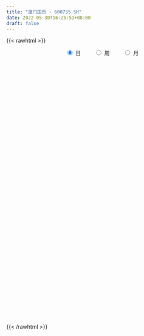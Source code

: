 ```yaml
---
title: "厦门国贸 - 600755.SH"
date: 2022-05-30T16:25:51+08:00
draft: false
---
```

{{< rawhtml >}}
    <div style="text-align: center">
        <label style="padding: 1rem;"><input style="margin-right: .5rem" type="radio" name="period" value="D" checked onclick="period_change(this)">日</label>
        <label style="padding: 1rem;"><input style="margin-right: .5rem" type="radio" name="period" value="W" onclick="period_change(this)">周</label>
        <label style="padding: 1rem;"><input style="margin-right: .5rem" type="radio" name="period" value="M" onclick="period_change(this)">月</label>
    </div>
    <div id="chart" style="height: 700px;"></div> 
    <script type="text/javascript">
        const D_v = [169869.76,120225.94,112258.19,131975.8,160783.89,185259.72,166576.21,333431.71,663878.8100000001,360346.09,523774.14,466546.85,292018.82,250507.34,426806.09,249108.68,257802.68,890405.9,775167.99,447089.83,352955.32,331273.03,329340.72,237216.57,243270.33,643945.72,450432.99,252113.71,182763.6,146528.78,257366.73,283166.73,255834.94,217467.53,308870.12,210429.02,189903.05,219695.74,162063.18,370613.43,267858.25,1372319.9399999999,580101.51,435590.42,278149.08,263102.58,270173.57,275484.75,318083.75,318819.12,190299.06,144391.58,203255.37,137641.7,127505.07,175573.67,116408.68,279247.43,140841.66,174505.17,94762.12,134099.25,165375.75,185033.24,166206.84,124902.69,129371.69,241818.32,174144.99,245845.2,266797.64,674990.5600000001,683835.0600000001,512052.02,646030.26,602220.9399999999,501021.91,430652.83,465292.37,380214.91,620105.54,737703.01,855882.9,766091.17,560552.6899999999,509479.56,455538.41,447229.95,592939.61,399885.85,880588.4,472843.09,386864.46,371723.89,519577.64,389765.93,540545.11,274235.44,219524.76,297609.14,279276.47,275789.02,231127.52,348784.82,378929.6,257614.38,211724.39,286807.15,273891.37,804354.6800000001,414304.66,420513.76,270038.78,346752.06,298514.12,187539.91,196448.61,431003.73,365244.02,279065.56,324373.68,573000.03,383793.75,369253.38,411589.45,314998.31,260895.77,287482.93,219400.99,189052.85,265639.27,241997.69,223542.86,208448.26,301439.48,316277.59,432753.96,255592.59,299134.38,312786.53,293155.05,214418.19,140849.46,217992.93,192802.13,198001.84,468167.66,335053.02,168824.54,199271.18,143716.93,150913.75,162343.09,179703.55,232453.69,346023.73,318238.48,296184.05,483569.12,335669.8,347552.79,303278.24,343961.8,318556.22,208607.25,240029.97,227435.05,234256.23,328141.92,177215.62,368652.87,170496.52,183219.1,189317.51,207582.36,252403.95,209701.41,243975.51,299763.27,237409.25,158552.0,178036.8,204437.02,207418.1,161127.2,196574.79,184193.38,325160.15,347955.61,175152.03,165113.43,188676.23,954338.01,546928.25,347562.92,469173.82,459576.43,382411.65,385571.61,316854.28,536829.85,331007.1,259311.21,315286.27,232893.29,480091.21,300430.66,321940.64,392416.21,327148.2,252331.46,414540.25,617524.27,396973.41,754244.73,537790.24,421591.8,525093.15,436779.71,664060.97,471525.28,523623.27,272955.49,494497.22,428843.81,650420.6800000001,526170.42,570926.37,361091.44,423328.31,409398.14,367377.97,310636.43,324823.53,191791.12,324986.4,1483616.1699999999,1030899.45,820257.53,515732.68,417832.77,379266.94,403415.74,352489.79,310203.69,440868.25,394890.49,343622.9,285433.14,314210.67]
const D_histogram = [0.0,-0.0011997721,-0.0000864793,0.00001889,0.0018928717,0.006572492,0.0061388287,0.0157384019,0.0431235281,0.0530509807,0.0658305298,0.0741660136,0.0736919246,0.0675594416,0.0706710139,0.0642233339,0.0489635261,0.0667637226,0.0813469002,0.0664922654,0.0428439348,0.0256430145,0.010926917,0.0021204937,-0.007330516,0.0182093403,0.0173817028,0.0150666424,0.0071008433,-0.001005903,-0.0177911664,-0.0318777176,-0.0397666295,-0.0330687324,-0.0168656739,-0.0165757443,-0.0198555083,-0.0213264419,-0.0221760962,-0.0129686111,-0.0023778558,0.0193791441,0.0163177442,-0.0034524089,-0.0179729693,-0.0252101478,-0.0370180492,-0.0599219028,-0.0935486654,-0.1204331733,-0.1254535288,-0.1245170442,-0.105572334,-0.0907709719,-0.0784974299,-0.0746545309,-0.065278091,-0.0355453121,-0.0181437365,0.0015070167,0.0138758313,0.0261058616,0.0356337556,0.0250183725,0.0303567998,0.0262004287,0.0239091893,0.0343397745,0.0457373307,0.0608683021,0.0716637944,0.0860325815,0.1112643689,0.1327941156,0.1409995557,0.1471220124,0.1391572692,0.1313977724,0.1264269101,0.1174327485,0.1112261098,0.0979040189,0.0952753861,0.0603410761,0.0368462803,0.0057147902,-0.0298606461,-0.0592685373,-0.0646269128,-0.0793722141,-0.1437195449,-0.1678089838,-0.1905473427,-0.1993254131,-0.1914190382,-0.1819678317,-0.1831162405,-0.1776671897,-0.1641346279,-0.1528907243,-0.1292823764,-0.104610752,-0.0879857044,-0.065587891,-0.0527218183,-0.0400025868,-0.0285891581,-0.0210800384,-0.0252981316,-0.0423314253,-0.0542822871,-0.0629355515,-0.0587140581,-0.0458722159,-0.0428740072,-0.0371705768,-0.0293476533,-0.025644887,-0.0093439714,-0.0006580665,0.0130118936,0.0322503876,0.0462389923,0.0452493714,0.0546039098,0.0615308369,0.064518292,0.0692001414,0.0700736164,0.065163692,0.0529086501,0.0474206739,0.0508210071,0.0505638052,0.054932312,0.0503587377,0.0575361859,0.0588080244,0.0625594003,0.0579530137,0.0501320611,0.0393156538,0.0315663956,0.0324556161,0.0290660308,0.0224678365,0.0320221738,0.0313432899,0.0280436315,0.0238485557,0.0192578065,0.0171685258,0.0148029802,0.0136308971,0.0151517582,0.0246280108,0.0315177127,0.0382677398,0.0489563905,0.0512309696,0.0550157118,0.0472978445,0.0333053229,0.0109321581,-0.0034205538,-0.0100714821,-0.0115234743,-0.0172726134,-0.0336706701,-0.0424051972,-0.0642889665,-0.0714227095,-0.0751564387,-0.073201197,-0.057405049,-0.0336309115,-0.014322249,0.005675228,0.0148323787,0.0109375942,0.0073376478,0.0117526111,0.0075312288,0.0108644119,0.0142659206,0.0111176604,0.0110237726,-0.0063211966,-0.0035608481,-0.0068425847,-0.0060656338,-0.0040480337,0.0235395305,0.0254488875,0.0232309032,0.0006203577,-0.0169953891,-0.0215838374,-0.0138882397,-0.016095771,-0.0447796361,-0.0508002152,-0.0479280828,-0.0305890223,-0.0171469512,0.0078650507,0.0202926423,0.0317929629,0.0420367596,0.0432020648,0.0429848305,0.0488344068,0.0593449478,0.066985239,0.0888659162,0.077479322,0.0673597654,0.0501150243,0.0381286042,0.0357230327,0.0310709391,0.0181638796,0.0077379206,0.0147122163,0.0060282761,-0.0241538121,-0.023415442,-0.0626324931,-0.093423598,-0.0992374855,-0.0901415342,-0.0732481122,-0.0534623737,-0.0602207322,-0.0556832816,-0.0441767837,0.0011895781,0.0245544508,0.0519937259,0.064475425,0.0610371517,0.0457471422,0.039042194,0.0322371054,0.0224616268,-0.0040306219,-0.0051411258,-0.0017600911,0.001072042,0.0034092257]
const D_fast = [0.0,-0.0014997151,-0.0004080421,-0.0002979503,0.0020492493,0.0083719925,0.0094730365,0.0230072101,0.0611732184,0.0843634161,0.1136005977,0.1404775849,0.1584264771,0.1691838544,0.1899631802,0.1995713337,0.1965524074,0.2310435345,0.2659634372,0.2677318688,0.2547945218,0.2440043551,0.2320199868,0.2237436871,0.2124600484,0.2425522397,0.2460700279,0.2475216281,0.2413310398,0.2329728178,0.2117397627,0.1896837821,0.1718532129,0.1702839269,0.1822705669,0.1784165605,0.1701729194,0.1633703753,0.1569766969,0.1629420292,0.1729383206,0.1995401065,0.2005581426,0.1799248873,0.1609110845,0.1473713692,0.1263089555,0.0884246262,0.0314106972,-0.0255821041,-0.0619658418,-0.0921586182,-0.0996069915,-0.1074983723,-0.1148491879,-0.1296699216,-0.1366130044,-0.1157665536,-0.102900912,-0.0828734047,-0.0670356322,-0.0482791366,-0.0298428037,-0.0342035936,-0.0212759663,-0.0188822303,-0.0151961723,0.0038193565,0.0266512454,0.0569992923,0.0857107331,0.1215876656,0.1746355453,0.2293638209,0.2728191499,0.3157221097,0.3425466838,0.3676366301,0.3942724954,0.4146365209,0.4362364096,0.4473903235,0.4685805372,0.4487314962,0.4344482704,0.4047454779,0.36170488,0.3174798546,0.2959647508,0.261376396,0.1610991791,0.0950574942,0.0246822996,-0.0339271241,-0.0738755088,-0.1099162602,-0.1568437291,-0.1958114757,-0.2233125709,-0.2502913483,-0.2590035945,-0.2604846581,-0.2658560366,-0.259855196,-0.2601695779,-0.257450993,-0.2531848539,-0.2509457438,-0.2614883698,-0.2891045199,-0.3146259535,-0.3390131057,-0.3494701269,-0.3480963386,-0.3558166317,-0.3594058456,-0.3589198354,-0.3616282909,-0.347663368,-0.3391419799,-0.3222190463,-0.2949179554,-0.2693696027,-0.2590468807,-0.2360413648,-0.2137317286,-0.1946147004,-0.1726328157,-0.1542409365,-0.142859938,-0.1418878173,-0.1355206251,-0.11941504,-0.1070312906,-0.0889297059,-0.0809135958,-0.059352101,-0.0433782564,-0.0239870305,-0.0141051637,-0.009393101,-0.0103805948,-0.0102382542,-0.0012351297,0.0026417927,0.0016605576,0.0192204383,0.0263773769,0.0300886264,0.0318556895,0.0320793919,0.0342822427,0.0356174421,0.0378530833,0.0431618839,0.0587951392,0.0735642693,0.0898812314,0.1128089797,0.1278913013,0.1454299714,0.1495365651,0.1438703743,0.124230249,0.1090223987,0.0998535998,0.0955207391,0.0854534467,0.0606377224,0.0413018961,0.0033458851,-0.0216435352,-0.0441663741,-0.0605114317,-0.059066546,-0.0437001364,-0.0279720361,-0.0065557521,0.0063094933,0.0051491073,0.0033835728,0.0107366889,0.0083981139,0.0144474,0.0214153888,0.0210465436,0.023708599,0.0047833306,0.0066534671,0.0016610843,0.0009216268,0.0019272184,0.0353996652,0.0436712442,0.0472609856,0.0248055296,0.0029409355,-0.0070434722,-0.0028199344,-0.0090514084,-0.0489301825,-0.0676508154,-0.0767607037,-0.0670688987,-0.0579135655,-0.0309353009,-0.0134345488,0.0060140125,0.0267669992,0.0387328206,0.0492617939,0.0673199719,0.0926667498,0.1170533508,0.1611505071,0.1691337434,0.1758541281,0.1711381431,0.168683874,0.1752090606,0.1783247019,0.1699586123,0.1614671334,0.1721194831,0.1649426121,0.1287220708,0.1236065803,0.068731406,0.0145844016,-0.0160388572,-0.0294782895,-0.0308968956,-0.0244767505,-0.0462902921,-0.0556736618,-0.0552113599,-0.0095476036,0.0199558819,0.0603935884,0.0889941437,0.1008151584,0.0969619345,0.1000175347,0.1012717225,0.0971116506,0.0696117464,0.0672159611,0.070156973,0.0732571166,0.0764466067]
const D_slow = [0.0,-0.000299943,-0.0003215628,-0.0003168403,0.0001563776,0.0017995006,0.0033342078,0.0072688082,0.0180496903,0.0313124354,0.0477700679,0.0663115713,0.0847345524,0.1016244128,0.1192921663,0.1353479998,0.1475888813,0.1642798119,0.184616537,0.2012396033,0.211950587,0.2183613406,0.2210930699,0.2216231933,0.2197905643,0.2243428994,0.2286883251,0.2324549857,0.2342301965,0.2339787208,0.2295309292,0.2215614998,0.2116198424,0.2033526593,0.1991362408,0.1949923047,0.1900284277,0.1846968172,0.1791527931,0.1759106403,0.1753161764,0.1801609624,0.1842403985,0.1833772962,0.1788840539,0.1725815169,0.1633270047,0.148346529,0.1249593626,0.0948510693,0.0634876871,0.032358426,0.0059653425,-0.0167274005,-0.0363517579,-0.0550153907,-0.0713349134,-0.0802212414,-0.0847571756,-0.0843804214,-0.0809114635,-0.0743849982,-0.0654765593,-0.0592219661,-0.0516327662,-0.045082659,-0.0391053617,-0.030520418,-0.0190860853,-0.0038690098,0.0140469388,0.0355550841,0.0633711764,0.0965697053,0.1318195942,0.1686000973,0.2033894146,0.2362388577,0.2678455852,0.2972037724,0.3250102998,0.3494863046,0.3733051511,0.3883904201,0.3976019902,0.3990306877,0.3915655262,0.3767483919,0.3605916637,0.3407486101,0.3048187239,0.262866478,0.2152296423,0.165398289,0.1175435295,0.0720515715,0.0262725114,-0.018144286,-0.059177943,-0.0974006241,-0.1297212182,-0.1558739061,-0.1778703322,-0.194267305,-0.2074477596,-0.2174484062,-0.2245956958,-0.2298657054,-0.2361902383,-0.2467730946,-0.2603436664,-0.2760775542,-0.2907560688,-0.3022241227,-0.3129426245,-0.3222352687,-0.3295721821,-0.3359834038,-0.3383193967,-0.3384839133,-0.3352309399,-0.327168343,-0.315608595,-0.3042962521,-0.2906452746,-0.2752625654,-0.2591329924,-0.2418329571,-0.224314553,-0.20802363,-0.1947964674,-0.182941299,-0.1702360472,-0.1575950959,-0.1438620179,-0.1312723334,-0.116888287,-0.1021862809,-0.0865464308,-0.0720581774,-0.0595251621,-0.0496962486,-0.0418046498,-0.0336907457,-0.026424238,-0.0208072789,-0.0128017355,-0.004965913,0.0020449949,0.0080071338,0.0128215854,0.0171137169,0.0208144619,0.0242221862,0.0280101257,0.0341671284,0.0420465566,0.0516134916,0.0638525892,0.0766603316,0.0904142596,0.1022387207,0.1105650514,0.1132980909,0.1124429525,0.109925082,0.1070442134,0.10272606,0.0943083925,0.0837070932,0.0676348516,0.0497791742,0.0309900646,0.0126897653,-0.0016614969,-0.0100692248,-0.0136497871,-0.0122309801,-0.0085228854,-0.0057884869,-0.0039540749,-0.0010159222,0.000866885,0.003582988,0.0071494682,0.0099288833,0.0126848264,0.0111045273,0.0102143152,0.008503669,0.0069872606,0.0059752522,0.0118601348,0.0182223567,0.0240300824,0.0241851719,0.0199363246,0.0145403652,0.0110683053,0.0070443626,-0.0041505464,-0.0168506002,-0.0288326209,-0.0364798765,-0.0407666143,-0.0388003516,-0.033727191,-0.0257789503,-0.0152697604,-0.0044692442,0.0062769634,0.0184855651,0.033321802,0.0500681118,0.0722845908,0.0916544213,0.1084943627,0.1210231188,0.1305552698,0.139486028,0.1472537628,0.1517947327,0.1537292128,0.1574072669,0.1589143359,0.1528758829,0.1470220224,0.1313638991,0.1080079996,0.0831986282,0.0606632447,0.0423512166,0.0289856232,0.0139304401,0.0000096197,-0.0110345762,-0.0107371817,-0.004598569,0.0083998625,0.0245187188,0.0397780067,0.0512147922,0.0609753407,0.0690346171,0.0746500238,0.0736423683,0.0723570869,0.0719170641,0.0721850746,0.073037381]
const D_data = [['2021-05-19', 6.6827, 6.579, 6.5507, 6.6921],['2021-05-20', 6.5696, 6.5602, 6.5319, 6.6073],['2021-05-21', 6.5507, 6.5884, 6.5319, 6.5979],['2021-05-24', 6.5602, 6.579, 6.5507, 6.6638],['2021-05-25', 6.579, 6.6073, 6.513, 6.6261],['2021-05-26', 6.6167, 6.6638, 6.579, 6.7204],['2021-05-27', 6.6733, 6.6167, 6.5979, 6.6921],['2021-05-28', 6.6073, 6.7769, 6.5979, 6.8429],['2021-05-31', 6.8335, 7.1257, 6.7675, 7.2482],['2021-06-01', 7.1068, 7.0503, 6.9937, 7.1728],['2021-06-02', 7.0503, 7.2011, 7.022, 7.3425],['2021-06-03', 7.1634, 7.2671, 7.1068, 7.399],['2021-06-04', 7.2294, 7.2482, 7.1163, 7.2859],['2021-06-07', 7.2105, 7.2294, 7.0974, 7.3048],['2021-06-08', 7.2576, 7.4084, 7.1822, 7.531],['2021-06-09', 7.3896, 7.3519, 7.3142, 7.4744],['2021-06-10', 7.3707, 7.2482, 7.2199, 7.3707],['2021-06-11', 7.2388, 7.7383, 7.2199, 7.8892],['2021-06-15', 7.974, 7.8703, 7.7666, 8.1719],['2021-06-16', 7.8892, 7.5875, 7.5498, 7.9646],['2021-06-17', 7.5121, 7.4462, 7.399, 7.6818],['2021-06-18', 7.4556, 7.4744, 7.3142, 7.6252],['2021-06-21', 7.4179, 7.465, 7.333, 7.5781],['2021-06-22', 7.465, 7.5121, 7.4179, 7.5593],['2021-06-23', 7.5121, 7.4839, 7.4367, 7.5875],['2021-06-24', 7.4933, 8.0023, 7.4367, 8.0682],['2021-06-25', 7.8326, 7.7855, 7.6252, 7.8703],['2021-06-28', 7.8892, 7.8043, 7.7572, 7.9363],['2021-06-29', 7.7289, 7.7478, 7.6818, 7.8797],['2021-06-30', 7.7006, 7.7383, 7.6912, 7.776],['2021-07-01', 7.7666, 7.5875, 7.5875, 7.8137],['2021-07-02', 7.5687, 7.5498, 7.4556, 7.6158],['2021-07-05', 7.6, 7.57, 7.47, 7.73],['2021-07-06', 7.61, 7.75, 7.53, 7.84],['2021-07-07', 7.7, 7.94, 7.7, 7.96],['2021-07-08', 7.93, 7.8, 7.78, 7.95],['2021-07-09', 7.79, 7.76, 7.69, 7.86],['2021-07-12', 7.83, 7.78, 7.69, 7.87],['2021-07-13', 7.75, 7.79, 7.73, 7.87],['2021-07-14', 7.81, 7.95, 7.79, 8.16],['2021-07-15', 7.95, 8.04, 7.8, 8.06],['2021-07-16', 8.69, 8.3, 8.24, 8.84],['2021-07-19', 8.26, 8.08, 8.07, 8.33],['2021-07-20', 8.07, 7.84, 7.75, 8.1],['2021-07-21', 7.86, 7.83, 7.77, 7.89],['2021-07-22', 7.88, 7.87, 7.81, 7.95],['2021-07-23', 7.85, 7.76, 7.75, 7.87],['2021-07-26', 7.72, 7.51, 7.47, 7.73],['2021-07-27', 7.54, 7.18, 7.15, 7.6],['2021-07-28', 7.2, 7.03, 6.99, 7.25],['2021-07-29', 7.11, 7.13, 7.02, 7.17],['2021-07-30', 7.1, 7.1, 7.04, 7.17],['2021-08-02', 7.1, 7.29, 7.05, 7.33],['2021-08-03', 7.27, 7.25, 7.21, 7.33],['2021-08-04', 7.25, 7.22, 7.2, 7.27],['2021-08-05', 7.22, 7.09, 7.06, 7.24],['2021-08-06', 7.12, 7.13, 7.05, 7.18],['2021-08-09', 7.11, 7.44, 7.1, 7.44],['2021-08-10', 7.39, 7.38, 7.32, 7.43],['2021-08-11', 7.45, 7.49, 7.42, 7.54],['2021-08-12', 7.5, 7.48, 7.44, 7.54],['2021-08-13', 7.52, 7.55, 7.47, 7.6],['2021-08-16', 7.53, 7.59, 7.48, 7.66],['2021-08-17', 7.56, 7.35, 7.33, 7.62],['2021-08-18', 7.37, 7.55, 7.33, 7.55],['2021-08-19', 7.5, 7.45, 7.43, 7.53],['2021-08-20', 7.48, 7.47, 7.36, 7.51],['2021-08-23', 7.45, 7.67, 7.44, 7.73],['2021-08-24', 7.69, 7.77, 7.64, 7.8],['2021-08-25', 7.8, 7.93, 7.75, 7.95],['2021-08-26', 7.94, 8.0, 7.86, 8.04],['2021-08-27', 8.04, 8.18, 7.95, 8.38],['2021-08-30', 8.24, 8.51, 8.22, 8.78],['2021-08-31', 8.51, 8.7, 8.42, 8.72],['2021-09-01', 8.84, 8.74, 8.65, 9.03],['2021-09-02', 8.8, 8.89, 8.7, 8.97],['2021-09-03', 8.92, 8.85, 8.71, 9.05],['2021-09-06', 8.85, 8.95, 8.79, 9.03],['2021-09-07', 8.97, 9.09, 8.87, 9.1],['2021-09-08', 9.14, 9.14, 9.01, 9.19],['2021-09-09', 9.15, 9.27, 9.07, 9.55],['2021-09-10', 9.24, 9.26, 9.24, 9.71],['2021-09-13', 9.25, 9.48, 9.24, 9.64],['2021-09-14', 9.5, 9.09, 9.05, 9.5],['2021-09-15', 9.08, 9.17, 9.05, 9.35],['2021-09-16', 9.2, 9.0, 8.96, 9.34],['2021-09-17', 9.0, 8.81, 8.72, 9.08],['2021-09-22', 8.65, 8.73, 8.44, 8.78],['2021-09-23', 8.93, 8.94, 8.8, 9.09],['2021-09-24', 8.94, 8.76, 8.63, 8.99],['2021-09-27', 8.5, 7.88, 7.88, 8.53],['2021-09-28', 7.82, 8.06, 7.79, 8.1],['2021-09-29', 7.97, 7.84, 7.83, 8.08],['2021-09-30', 7.9, 7.8, 7.67, 7.91],['2021-10-08', 7.85, 7.87, 7.83, 8.03],['2021-10-11', 7.9, 7.8, 7.77, 7.97],['2021-10-12', 7.76, 7.55, 7.45, 7.81],['2021-10-13', 7.57, 7.5, 7.4, 7.59],['2021-10-14', 7.5, 7.51, 7.43, 7.54],['2021-10-15', 7.51, 7.41, 7.39, 7.52],['2021-10-18', 7.39, 7.53, 7.39, 7.57],['2021-10-19', 7.51, 7.56, 7.47, 7.63],['2021-10-20', 7.53, 7.47, 7.45, 7.58],['2021-10-21', 7.48, 7.56, 7.48, 7.67],['2021-10-22', 7.56, 7.46, 7.43, 7.65],['2021-10-25', 7.42, 7.46, 7.32, 7.55],['2021-10-26', 7.46, 7.45, 7.43, 7.52],['2021-10-27', 7.44, 7.4, 7.29, 7.49],['2021-10-28', 7.35, 7.21, 7.18, 7.42],['2021-10-29', 7.14, 6.93, 6.82, 7.14],['2021-11-01', 6.93, 6.84, 6.82, 6.95],['2021-11-02', 6.85, 6.74, 6.65, 6.89],['2021-11-03', 6.74, 6.8, 6.69, 6.83],['2021-11-04', 6.8, 6.87, 6.76, 6.91],['2021-11-05', 6.87, 6.71, 6.7, 6.88],['2021-11-08', 6.71, 6.69, 6.63, 6.74],['2021-11-09', 6.71, 6.68, 6.65, 6.72],['2021-11-10', 6.67, 6.59, 6.47, 6.67],['2021-11-11', 6.56, 6.74, 6.55, 6.75],['2021-11-12', 6.73, 6.66, 6.62, 6.74],['2021-11-15', 6.68, 6.74, 6.57, 6.76],['2021-11-16', 6.74, 6.87, 6.71, 6.94],['2021-11-17', 6.88, 6.88, 6.82, 6.91],['2021-11-18', 6.86, 6.72, 6.71, 6.87],['2021-11-19', 6.7, 6.87, 6.69, 6.89],['2021-11-22', 6.87, 6.89, 6.83, 6.91],['2021-11-23', 6.86, 6.88, 6.85, 6.91],['2021-11-24', 6.9, 6.94, 6.85, 6.97],['2021-11-25', 6.94, 6.93, 6.9, 6.97],['2021-11-26', 6.91, 6.87, 6.87, 6.94],['2021-11-29', 6.77, 6.75, 6.73, 6.85],['2021-11-30', 6.78, 6.8, 6.76, 6.85],['2021-12-01', 6.78, 6.92, 6.77, 6.92],['2021-12-02', 6.89, 6.9, 6.87, 6.94],['2021-12-03', 6.91, 6.99, 6.9, 6.99],['2021-12-06', 7.01, 6.9, 6.9, 7.05],['2021-12-07', 6.94, 7.08, 6.87, 7.09],['2021-12-08', 7.09, 7.06, 7.0, 7.09],['2021-12-09', 7.06, 7.14, 7.03, 7.15],['2021-12-10', 7.11, 7.07, 7.05, 7.22],['2021-12-13', 7.08, 7.03, 7.0, 7.12],['2021-12-14', 7.03, 6.97, 6.95, 7.03],['2021-12-15', 6.97, 6.98, 6.95, 7.03],['2021-12-16', 7.0, 7.09, 6.98, 7.1],['2021-12-17', 7.09, 7.05, 7.03, 7.12],['2021-12-20', 7.05, 7.0, 6.98, 7.08],['2021-12-21', 7.0, 7.23, 6.98, 7.25],['2021-12-22', 7.23, 7.15, 7.1, 7.25],['2021-12-23', 7.14, 7.13, 7.11, 7.17],['2021-12-24', 7.14, 7.12, 7.07, 7.16],['2021-12-27', 7.12, 7.11, 7.1, 7.16],['2021-12-28', 7.13, 7.14, 7.09, 7.14],['2021-12-29', 7.12, 7.14, 7.11, 7.18],['2021-12-30', 7.13, 7.16, 7.12, 7.17],['2021-12-31', 7.17, 7.21, 7.14, 7.23],['2022-01-04', 7.28, 7.36, 7.22, 7.38],['2022-01-05', 7.35, 7.4, 7.28, 7.44],['2022-01-06', 7.35, 7.47, 7.34, 7.53],['2022-01-07', 7.47, 7.61, 7.47, 7.72],['2022-01-10', 7.59, 7.59, 7.52, 7.72],['2022-01-11', 7.57, 7.68, 7.56, 7.75],['2022-01-12', 7.68, 7.58, 7.53, 7.71],['2022-01-13', 7.57, 7.49, 7.47, 7.67],['2022-01-14', 7.48, 7.32, 7.31, 7.48],['2022-01-17', 7.31, 7.34, 7.31, 7.41],['2022-01-18', 7.35, 7.39, 7.31, 7.44],['2022-01-19', 7.36, 7.44, 7.35, 7.5],['2022-01-20', 7.42, 7.37, 7.3, 7.47],['2022-01-21', 7.36, 7.17, 7.15, 7.38],['2022-01-24', 7.13, 7.18, 7.11, 7.25],['2022-01-25', 7.17, 6.9, 6.89, 7.2],['2022-01-26', 6.92, 6.96, 6.89, 7.01],['2022-01-27', 6.97, 6.92, 6.91, 7.04],['2022-01-28', 6.99, 6.93, 6.84, 7.0],['2022-02-07', 7.03, 7.1, 7.0, 7.14],['2022-02-08', 7.11, 7.27, 7.09, 7.28],['2022-02-09', 7.26, 7.31, 7.25, 7.36],['2022-02-10', 7.3, 7.42, 7.28, 7.43],['2022-02-11', 7.38, 7.37, 7.34, 7.54],['2022-02-14', 7.35, 7.23, 7.21, 7.44],['2022-02-15', 7.26, 7.22, 7.17, 7.28],['2022-02-16', 7.24, 7.33, 7.24, 7.37],['2022-02-17', 7.36, 7.23, 7.22, 7.36],['2022-02-18', 7.19, 7.33, 7.17, 7.34],['2022-02-21', 7.35, 7.36, 7.28, 7.39],['2022-02-22', 7.35, 7.29, 7.23, 7.36],['2022-02-23', 7.3, 7.33, 7.25, 7.34],['2022-02-24', 7.3, 7.07, 7.02, 7.32],['2022-02-25', 7.13, 7.28, 7.11, 7.34],['2022-02-28', 7.32, 7.2, 7.13, 7.33],['2022-03-01', 7.18, 7.24, 7.17, 7.26],['2022-03-02', 7.21, 7.26, 7.18, 7.29],['2022-03-03', 7.28, 7.67, 7.27, 7.75],['2022-03-04', 7.6, 7.45, 7.43, 7.66],['2022-03-07', 7.44, 7.42, 7.39, 7.5],['2022-03-08', 7.41, 7.11, 7.1, 7.45],['2022-03-09', 7.16, 7.06, 6.82, 7.23],['2022-03-10', 7.16, 7.15, 7.14, 7.28],['2022-03-11', 7.08, 7.3, 6.93, 7.33],['2022-03-14', 7.25, 7.18, 7.17, 7.42],['2022-03-15', 7.14, 6.74, 6.71, 7.14],['2022-03-16', 6.85, 6.89, 6.61, 6.93],['2022-03-17', 6.95, 6.95, 6.93, 7.07],['2022-03-18', 6.94, 7.15, 6.92, 7.18],['2022-03-21', 7.15, 7.16, 7.09, 7.19],['2022-03-22', 7.13, 7.4, 7.13, 7.46],['2022-03-23', 7.36, 7.35, 7.26, 7.45],['2022-03-24', 7.34, 7.42, 7.29, 7.48],['2022-03-25', 7.38, 7.49, 7.35, 7.57],['2022-03-28', 7.44, 7.44, 7.35, 7.5],['2022-03-29', 7.44, 7.46, 7.36, 7.51],['2022-03-30', 7.46, 7.59, 7.44, 7.62],['2022-03-31', 7.56, 7.74, 7.54, 7.88],['2022-04-01', 7.7, 7.81, 7.65, 7.83],['2022-04-06', 7.84, 8.14, 7.84, 8.24],['2022-04-07', 8.08, 7.83, 7.8, 8.15],['2022-04-08', 7.81, 7.86, 7.65, 7.92],['2022-04-11', 8.01, 7.76, 7.7, 8.12],['2022-04-12', 7.65, 7.8, 7.55, 7.85],['2022-04-13', 7.76, 7.93, 7.72, 8.05],['2022-04-14', 7.91, 7.93, 7.78, 7.98],['2022-04-15', 7.87, 7.82, 7.8, 8.18],['2022-04-18', 7.7, 7.82, 7.68, 7.92],['2022-04-19', 7.83, 8.06, 7.8, 8.11],['2022-04-20', 8.07, 7.89, 7.78, 8.1],['2022-04-21', 7.89, 7.53, 7.48, 7.89],['2022-04-22', 7.5, 7.84, 7.43, 7.87],['2022-04-25', 7.75, 7.22, 7.19, 7.77],['2022-04-26', 7.3, 7.09, 7.05, 7.42],['2022-04-27', 7.01, 7.24, 6.81, 7.24],['2022-04-28', 7.31, 7.37, 7.21, 7.56],['2022-04-29', 7.37, 7.48, 7.33, 7.52],['2022-05-05', 7.48, 7.57, 7.43, 7.63],['2022-05-06', 7.4, 7.23, 7.17, 7.4],['2022-05-09', 7.16, 7.32, 7.16, 7.34],['2022-05-10', 7.23, 7.41, 7.09, 7.42],['2022-05-11', 7.43, 7.97, 7.43, 8.15],['2022-05-12', 7.85, 7.89, 7.82, 8.14],['2022-05-13', 7.9, 8.11, 7.83, 8.23],['2022-05-16', 8.11, 8.08, 7.94, 8.12],['2022-05-17', 8.04, 7.96, 7.83, 8.06],['2022-05-18', 7.96, 7.81, 7.79, 8.01],['2022-05-19', 7.7, 7.9, 7.65, 7.92],['2022-05-20', 7.89, 7.9, 7.83, 7.95],['2022-05-23', 7.88, 7.85, 7.81, 7.97],['2022-05-24', 7.89, 7.56, 7.56, 7.9],['2022-05-25', 7.57, 7.81, 7.56, 7.85],['2022-05-26', 7.83, 7.88, 7.77, 7.92],['2022-05-27', 7.92, 7.9, 7.82, 7.95],['2022-05-30', 7.91, 7.92, 7.87, 8.03]]
const W_v = [2943581.8599999999,13015279.4700000007,11176705.2400000021,7981929.0999999996,7130141.4900000002,6755038.7699999996,10532718.5599999987,5412170.0100000007,3116323.8500000001,2494147.1200000001,2034471.9900000002,3535933.04,2835441.1800000002,3165171.8200000003,1938569.3600000001,1419553.3899999999,1474180.79,1447556.52,1003169.02,872085.28,860576.1499999999,633497.7300000001,1062792.3599999999,1405224.5099999998,1768287.5,2652899.8999999999,2046543.5799999998,1817182.0799999998,1621025.2799999998,640888.48,427116.49,1075469.8500000001,980867.25,1225222.8600000001,2218923.2999999998,1546534.5900000001,856311.04,952515.85,1086999.8300000001,736607.17,474759.92,824336.78,908156.27,1285697.22,884852.6699999999,677051.76,628814.3100000001,981714.67,764811.9100000001,715673.9700000001,673481.36,771471.52,1177944.8599999999,730095.24,557320.02,439701.92,393756.93,484976.52,440577.9300000001,383915.0,579055.8100000001,521306.2399999999,803328.5,597361.63,779603.77,946823.22,996448.9700000001,1679619.8700000001,1682053.7200000002,1388974.8700000001,2078300.9600000002,636209.05,448451.63,769480.48,618159.03,813091.67,546907.2999999999,517600.95,640740.88,1118139.8200000001,1530644.2800000003,3098592.1900000004,3737530.5,3188954.2599999998,4334289.4299999997,2721043.4400000004,2844790.9499999997,1822220.77,2472551.3799999999,2209076.9300000002,773330.21,2058038.25,1122472.3799999999,865689.36,863568.53,468385.25,817433.0599999999,814245.75,698667.5,853478.03,627341.84,535987.05,508679.28,596155.9,551690.27,346502.54,374136.02,444259.81,796669.64,575886.6100000001,619661.1900000001,515988.86,74983.98,319285.03,659159.63,374997.22,526888.26,477432.42,432759.46,291887.0,384151.93,353817.6299999999,555411.75,809434.95,534016.49,673849.01,1348050.3,949716.74,634360.5800000001,1047488.8299999998,681541.28,967648.1899999999,1010808.04,1235480.6399999999,1180748.53,676033.3,486467.27,470136.73,736992.9,428559.61,369983.36,409743.76,366926.3,477819.67,434838.8200000001,341075.86,596656.41,524883.9399999999,2153624.5899999999,430458.21,1337281.54,3184796.2000000002,1983355.78,1454740.2000000002,712487.36,971102.45,806546.9199999999,1749221.22,924052.3,912241.38,701944.7699999999,488078.29,600870.14,222620.88,139103.37,494081.12,390664.08,552109.0800000001,518330.31,849494.3800000001,2592121.4899999998,1001172.12,1021292.1499999999,604103.1599999999,451962.6800000001,614038.1899999999,384896.99,661438.61,652928.5399999999,556010.59,447684.84,397363.09,267235.02,291674.76,901514.79,669771.11,812596.3699999999,849667.7299999999,568543.6599999999,503351.0499999999,289825.41,835448.95,991889.71,1108908.6899999999,328079.23,1088424.27,679397.8599999999,978027.3300000001,2306564.71,2074630.6899999999,1906486.1700000002,1904206.3299999998,1121939.5499999998,1182504.6599999999,2392550.54,1827117.1600000001,1247078.26,760384.49,823455.63,770890.21,1603596.71,2945160.1900000004,2633968.6600000001,3147544.73,1440055.4100000001,2112019.8399999999,519577.64,1721680.3799999999,1513907.4300000002,1834391.9700000002,1750123.3799999999,1459301.8300000001,2062010.2899999998,1271830.8500000001,1241067.5600000001,1616545.05,1059217.7599999998,1369318.24,869131.01,1444015.3799999999,1649018.8499999999,1238470.4199999999,1088901.6200000001,1213426.5,985853.17,1215011.1299999999,2030207.95,2044296.4299999997,1759288.71,1727772.0099999998,2008517.5900000001,1713626.77,2621082.3800000004,2372887.6200000001,2132122.2300000004,635459.96,3851550.6699999999,2068737.9199999999,1775018.4700000002,314210.67]
const W_histogram = [0.0,0.1177180627,0.1763000199,0.1549236545,0.20684323,0.1761339514,0.1939325806,0.1498772465,0.0898318396,0.0467918857,-0.0310733068,-0.0242245797,-0.0100335583,-0.0105708079,-0.0432870821,-0.0538410094,-0.0646082093,-0.0934130072,-0.1055267876,-0.1194370956,-0.1252586763,-0.131992952,-0.1096275351,-0.0661101218,-0.0344655093,0.007321597,0.0258871895,0.000939136,-0.0707813084,-0.0950807978,-0.0925451152,-0.0917272749,-0.072655508,-0.0539278216,-0.0800790663,-0.0764040967,-0.0847239104,-0.0856884782,-0.1316258865,-0.1482941094,-0.1475877699,-0.1296740308,-0.1005208775,-0.0661710582,-0.0641649235,-0.0654082234,-0.0783337806,-0.1130608175,-0.1215880234,-0.1288537656,-0.1107545656,-0.082539737,-0.0453316398,-0.0347685701,-0.0171426275,-0.0151391671,-0.0049632235,0.0131889011,0.0246564946,0.0369121059,0.0562613097,0.0732789921,0.0336779757,0.0028487046,0.0016738026,0.0247721781,0.0359009045,0.0816837275,0.0919474347,0.0960997583,0.1004967914,0.0916262839,0.0746961108,0.0793479089,0.092035041,0.0919784187,0.0893626886,0.0794413048,0.0742973473,0.0784447992,0.1071777814,0.1377381925,0.1590785815,0.1889281134,0.2519886923,0.2570377749,0.2722094142,0.2382116998,0.2045015373,0.1322717372,0.093468976,0.0532135202,-0.0096334548,-0.0545803818,-0.0711811596,-0.0864495385,-0.0835416622,-0.0585010663,-0.0495045383,-0.0306352678,-0.0411758066,-0.0466248111,-0.0537236758,-0.0793905496,-0.1204084748,-0.1302307726,-0.1225986174,-0.1215947618,-0.0954391712,-0.0703780816,-0.0651912136,-0.0749074059,-0.0787404341,-0.0686202538,-0.0640918948,-0.0590817379,-0.055646185,-0.0491792648,-0.0619778349,-0.064513761,-0.0609244057,-0.0494735767,-0.0295112724,-0.0081034205,0.0008983878,0.0202596219,0.0497051273,0.0477510268,0.0261162463,-0.0073665189,-0.0249840436,-0.0182944952,-0.0426338244,-0.0222262657,-0.031212561,-0.0435360927,-0.0519730436,-0.0574132251,-0.0500929529,-0.046091082,-0.0425316324,-0.0311960039,-0.0149288068,-0.0091847672,-0.0132203208,-0.0056961023,0.0075242447,0.0177908437,0.0384227914,0.0533291853,0.0882307848,0.1573361769,0.1656964584,0.1435845158,0.1338885927,0.1165361977,0.1094644617,0.0993339603,0.0990206831,0.0866037508,0.0670540106,0.0535292684,0.0221146441,0.0003307984,-0.0070576927,-0.0098319036,-0.0155577592,-0.0288160363,-0.0237815715,-0.0303443877,-0.0004562937,0.0110118126,0.0151202042,-0.0006696031,-0.0094544406,-0.029008344,-0.0391854837,-0.0512801855,-0.0596139099,-0.0704357065,-0.0881007688,-0.090880591,-0.0785660369,-0.0536514037,-0.0400643223,-0.0179628598,-0.0042655364,0.0076615053,0.0154303453,0.0147323612,0.0171608606,0.0309998821,0.0433770147,0.0474722772,0.05568383,0.0689174462,0.0621947702,0.0666339095,0.0957321144,0.1397423473,0.1423550416,0.1552542997,0.1386754219,0.1326295386,0.1542472434,0.1227960759,0.0517930928,0.0036380327,-0.002791427,-0.0146335155,0.0212019541,0.0824412088,0.1396123083,0.1360351677,0.1197867406,0.0381008737,-0.0146724504,-0.0803474083,-0.1179359341,-0.1726954207,-0.2151696667,-0.2363777736,-0.2260135671,-0.2092903339,-0.1813229108,-0.1499133808,-0.1240330278,-0.0969486606,-0.069032129,-0.0221166296,-0.0097361131,-0.0106937984,-0.0256806231,-0.0052204639,0.0057640428,0.0095822538,0.0227266589,0.0205540392,0.0088480506,0.0230308671,0.0513679532,0.0697433371,0.0750091022,0.075440071,0.0483954356,0.0124569883,0.044913593,0.0488738416,0.0480558395,0.0454526278]
const W_fast = [0.0,0.1471475783,0.2498045405,0.2671590888,0.3707894718,0.384113681,0.4503954553,0.4438094329,0.4062219859,0.3748800034,0.2892464843,0.2900390663,0.3017216983,0.2985417466,0.255003702,0.2309895222,0.20407027,0.1519122204,0.113416743,0.0696471612,0.0325109114,-0.0072216023,-0.0122630692,0.0147268137,0.0377550488,0.0813725544,0.1064099443,0.0816966748,-0.0077190967,-0.0557887855,-0.0763893818,-0.0985033602,-0.0975954703,-0.0923497392,-0.1385207506,-0.1539468051,-0.1834475965,-0.2058342838,-0.2846781637,-0.338419914,-0.374610517,-0.3891152856,-0.3850923517,-0.3672852969,-0.3813203931,-0.3989157488,-0.4314247512,-0.4944169924,-0.5333412042,-0.5728203878,-0.5824098292,-0.5748299348,-0.5489547477,-0.5470838204,-0.5337435348,-0.5355248661,-0.5265897284,-0.5051403785,-0.4875086614,-0.4660250236,-0.4326104923,-0.3972730619,-0.4284545844,-0.4585716794,-0.4593281307,-0.4300367107,-0.4099327581,-0.3437290032,-0.3104784373,-0.2823011742,-0.2527799433,-0.2387438798,-0.2370000252,-0.2125112499,-0.1768153576,-0.1538773752,-0.1341524331,-0.1242134907,-0.1107831114,-0.0870244597,-0.0314970322,0.0334979271,0.0946079615,0.1716895217,0.2977472737,0.3670558,0.4502797929,0.4758350034,0.4932502252,0.4540883595,0.4386528423,0.4117007665,0.3464454278,0.2878534054,0.2534573376,0.2165765741,0.1985990349,0.2090143642,0.2056347577,0.2168452111,0.1960107207,0.1789055134,0.1583757298,0.1128612187,0.0417411747,-0.0006388162,-0.0236563154,-0.0530511503,-0.0507553525,-0.0432887832,-0.0543997186,-0.0828427624,-0.1063608991,-0.1133957823,-0.124890397,-0.1346506746,-0.1451266679,-0.1509545639,-0.1792475927,-0.197911959,-0.2095537052,-0.2104712703,-0.1978867841,-0.1785047874,-0.1692783821,-0.1448522426,-0.1029804553,-0.0929967991,-0.108102518,-0.143426913,-0.1672904485,-0.1651745239,-0.2001723093,-0.185321317,-0.2021107525,-0.2253183074,-0.2467485192,-0.2665420069,-0.271744973,-0.2792658726,-0.2863393311,-0.2828027036,-0.2702677082,-0.2668198604,-0.2741604941,-0.2680603012,-0.2529588931,-0.2382445831,-0.2080069376,-0.1797682473,-0.1228089516,-0.0143695153,0.0354148808,0.0491990672,0.0729752922,0.0847569466,0.1050513261,0.1197543148,0.1441962083,0.1534302137,0.1506439762,0.1505015511,0.1246155878,0.1029144418,0.0937615274,0.0885293407,0.0789140452,0.058451759,0.057540831,0.0433919179,0.0731659384,0.0873869979,0.0952754406,0.0793182325,0.0681697848,0.0413637955,0.0213902848,-0.0035244633,-0.0267616652,-0.0551923885,-0.094882643,-0.1203826129,-0.1277095681,-0.1162077857,-0.1126367849,-0.0950260374,-0.0823950981,-0.0685526801,-0.0569262537,-0.0539411475,-0.047222433,-0.025633441,-0.0024120547,0.0135512771,0.0356837874,0.0661467652,0.0749727818,0.0960703984,0.1491016319,0.2280474516,0.2662489063,0.3179617394,0.336051717,0.3631632184,0.423342734,0.4225905855,0.3645358756,0.3172903237,0.3101630072,0.2946625398,0.3357984979,0.4176480549,0.5097222314,0.5401538827,0.5538521408,0.4816914923,0.4252500556,0.3394882456,0.2724157364,0.1744823945,0.0782157319,-0.0020868184,-0.0482260037,-0.083825354,-0.1011886586,-0.1072574738,-0.1123853777,-0.1095381757,-0.0988796763,-0.0574933343,-0.0475468461,-0.051177981,-0.0725849615,-0.0534299182,-0.0410044009,-0.0347906264,-0.0159645565,-0.0129986664,-0.0224926424,-0.0025521091,0.0386269652,0.0744381834,0.0984562241,0.1177472106,0.1028014341,0.069977234,0.1136622369,0.1298409458,0.1410369036,0.1497968488]
const W_slow = [0.0,0.0294295157,0.0735045206,0.1122354343,0.1639462418,0.2079797296,0.2564628748,0.2939321864,0.3163901463,0.3280881177,0.320319791,0.3142636461,0.3117552565,0.3091125546,0.298290784,0.2848305317,0.2686784793,0.2453252275,0.2189435306,0.1890842568,0.1577695877,0.1247713497,0.0973644659,0.0808369355,0.0722205581,0.0740509574,0.0805227548,0.0807575388,0.0630622117,0.0392920122,0.0161557334,-0.0067760853,-0.0249399623,-0.0384219177,-0.0584416843,-0.0775427084,-0.0987236861,-0.1201458056,-0.1530522772,-0.1901258046,-0.2270227471,-0.2594412548,-0.2845714741,-0.3011142387,-0.3171554696,-0.3335075254,-0.3530909706,-0.381356175,-0.4117531808,-0.4439666222,-0.4716552636,-0.4922901979,-0.5036231078,-0.5123152503,-0.5166009072,-0.520385699,-0.5216265049,-0.5183292796,-0.512165156,-0.5029371295,-0.488871802,-0.470552054,-0.4621325601,-0.4614203839,-0.4610019333,-0.4548088888,-0.4458336626,-0.4254127307,-0.4024258721,-0.3784009325,-0.3532767347,-0.3303701637,-0.311696136,-0.2918591588,-0.2688503985,-0.2458557938,-0.2235151217,-0.2036547955,-0.1850804587,-0.1654692589,-0.1386748135,-0.1042402654,-0.06447062,-0.0172385917,0.0457585814,0.1100180251,0.1780703787,0.2376233036,0.2887486879,0.3218166222,0.3451838663,0.3584872463,0.3560788826,0.3424337872,0.3246384972,0.3030261126,0.2821406971,0.2675154305,0.2551392959,0.247480479,0.2371865273,0.2255303245,0.2120994056,0.1922517682,0.1621496495,0.1295919564,0.098942302,0.0685436115,0.0446838187,0.0270892983,0.0107914949,-0.0079353565,-0.027620465,-0.0447755285,-0.0607985022,-0.0755689367,-0.0894804829,-0.1017752991,-0.1172697578,-0.1333981981,-0.1486292995,-0.1609976937,-0.1683755118,-0.1704013669,-0.1701767699,-0.1651118645,-0.1526855826,-0.1407478259,-0.1342187643,-0.1360603941,-0.142306405,-0.1468800288,-0.1575384849,-0.1630950513,-0.1708981915,-0.1817822147,-0.1947754756,-0.2091287819,-0.2216520201,-0.2331747906,-0.2438076987,-0.2516066997,-0.2553389014,-0.2576350932,-0.2609401734,-0.2623641989,-0.2604831378,-0.2560354268,-0.246429729,-0.2330974327,-0.2110397364,-0.1717056922,-0.1302815776,-0.0943854487,-0.0609133005,-0.0317792511,-0.0044131356,0.0204203544,0.0451755252,0.0668264629,0.0835899656,0.0969722827,0.1025009437,0.1025836433,0.1008192201,0.0983612443,0.0944718044,0.0872677954,0.0813224025,0.0737363056,0.0736222321,0.0763751853,0.0801552364,0.0799878356,0.0776242254,0.0703721394,0.0605757685,0.0477557221,0.0328522447,0.015243318,-0.0067818742,-0.0295020219,-0.0491435311,-0.0625563821,-0.0725724626,-0.0770631776,-0.0781295617,-0.0762141854,-0.072356599,-0.0686735087,-0.0643832936,-0.0566333231,-0.0457890694,-0.0339210001,-0.0200000426,-0.002770681,0.0127780115,0.0294364889,0.0533695175,0.0883051043,0.1238938647,0.1627074396,0.1973762951,0.2305336798,0.2690954906,0.2997945096,0.3127427828,0.313652291,0.3129544342,0.3092960553,0.3145965439,0.3352068461,0.3701099231,0.4041187151,0.4340654002,0.4435906186,0.439922506,0.4198356539,0.3903516704,0.3471778153,0.2933853986,0.2342909552,0.1777875634,0.1254649799,0.0801342522,0.042655907,0.0116476501,-0.0125895151,-0.0298475473,-0.0353767047,-0.037810733,-0.0404841826,-0.0469043384,-0.0482094544,-0.0467684437,-0.0443728802,-0.0386912155,-0.0335527057,-0.031340693,-0.0255829762,-0.0127409879,0.0046948463,0.0234471219,0.0423071396,0.0544059985,0.0575202456,0.0687486439,0.0809671043,0.0929810641,0.1043442211]
const W_data = [['2017-07-21', 7.0866, 7.9874, 6.8635, 7.9874],['2017-07-28', 8.2877, 9.832, 8.2362, 9.9778],['2017-08-04', 9.8749, 9.6947, 9.4373, 10.5012],['2017-08-11', 9.6089, 8.9397, 8.7167, 10.0465],['2017-08-18', 8.9054, 10.1065, 8.8797, 10.2352],['2017-08-25', 10.0636, 9.3087, 9.1714, 10.2524],['2017-09-01', 9.3687, 10.0636, 9.2915, 10.8958],['2017-09-08', 10.0636, 9.3944, 9.3087, 10.1494],['2017-09-15', 9.3516, 9.0513, 9.0084, 9.5918],['2017-09-22', 9.1456, 9.0856, 9.0599, 9.4717],['2017-09-29', 9.0856, 8.3735, 8.3306, 9.0856],['2017-10-13', 8.4936, 9.2658, 8.4765, 9.5146],['2017-10-20', 9.2915, 9.4459, 9.0255, 9.5575],['2017-10-27', 9.4459, 9.3344, 9.1199, 9.729],['2017-11-03', 9.3087, 8.8625, 8.751, 9.3087],['2017-11-10', 8.811, 9.0255, 8.7338, 9.2829],['2017-11-17', 9.1027, 8.9569, 8.8454, 9.2572],['2017-11-24', 8.9569, 8.5966, 8.5194, 9.017],['2017-12-01', 8.5794, 8.648, 8.3563, 8.7338],['2017-12-08', 8.6824, 8.4936, 8.322, 8.7682],['2017-12-15', 8.4765, 8.4679, 8.425, 8.7338],['2017-12-22', 8.4507, 8.3392, 8.1762, 8.5194],['2017-12-29', 8.3049, 8.6652, 8.1762, 8.7338],['2018-01-05', 8.6309, 9.0513, 8.6051, 9.2314],['2018-01-12', 9.0513, 9.077, 8.8883, 9.3172],['2018-01-19', 9.3001, 9.403, 8.8539, 9.5146],['2018-01-26', 9.3859, 9.3001, 9.1714, 9.506],['2018-02-02', 9.3344, 8.7596, 8.5622, 9.5317],['2018-02-09', 8.588, 7.8931, 7.7215, 8.8883],['2018-02-14', 8.1504, 8.1676, 8.0389, 8.2448],['2018-02-23', 8.262, 8.3735, 8.2191, 8.4164],['2018-03-02', 8.4164, 8.2877, 8.2362, 8.5108],['2018-03-09', 8.3049, 8.5022, 8.2191, 8.5622],['2018-03-16', 8.5622, 8.5451, 8.3907, 8.7767],['2018-03-23', 8.5194, 7.9016, 7.8244, 8.9397],['2018-03-30', 7.8416, 8.1419, 7.73, 8.3563],['2018-04-04', 8.1161, 7.9016, 7.8073, 8.1504],['2018-04-13', 7.8587, 7.8845, 7.8158, 8.1333],['2018-04-20', 7.8759, 7.0866, 7.0609, 8.0046],['2018-04-27', 7.1209, 7.1466, 7.0523, 7.344],['2018-05-04', 7.2067, 7.1724, 7.0523, 7.2496],['2018-05-11', 7.1895, 7.2925, 7.181, 7.4212],['2018-05-18', 7.3097, 7.4298, 7.2239, 7.4898],['2018-05-25', 7.5756, 7.5585, 7.4212, 7.6786],['2018-06-01', 7.5499, 7.1552, 7.0351, 7.5499],['2018-06-08', 7.181, 7.018, 6.9751, 7.3354],['2018-06-15', 7.0351, 6.7263, 6.6233, 7.0351],['2018-06-22', 6.6061, 6.1943, 5.9284, 6.6061],['2018-06-29', 6.3659, 6.2544, 6.0742, 6.4346],['2018-07-06', 6.263, 6.0656, 5.8941, 6.3059],['2018-07-13', 6.1101, 6.2513, 6.0483, 6.2955],['2018-07-20', 6.2513, 6.3573, 6.163, 6.5427],['2018-07-27', 6.3661, 6.5251, 6.322, 6.7105],['2018-08-03', 6.5869, 6.216, 6.1807, 6.6575],['2018-08-10', 6.216, 6.2867, 6.0924, 6.322],['2018-08-17', 6.216, 6.0571, 6.0394, 6.269],['2018-08-24', 6.0571, 6.1101, 5.9953, 6.1542],['2018-08-31', 6.1101, 6.216, 6.1101, 6.3043],['2018-09-07', 6.1984, 6.1542, 6.0483, 6.2955],['2018-09-14', 6.163, 6.1807, 6.0041, 6.2602],['2018-09-21', 6.1542, 6.322, 6.0483, 6.322],['2018-09-28', 6.2867, 6.375, 6.269, 6.4368],['2018-10-12', 6.2867, 5.5803, 5.3507, 6.3131],['2018-10-19', 5.5979, 5.4478, 5.2183, 5.6333],['2018-10-26', 5.4832, 5.6686, 5.4302, 5.9246],['2018-11-02', 5.6598, 5.9776, 5.5538, 6.0306],['2018-11-09', 5.9158, 5.8805, 5.8717, 6.163],['2018-11-16', 5.9423, 6.4544, 5.9158, 6.5515],['2018-11-23', 6.4279, 6.1719, 6.0836, 6.6663],['2018-11-30', 6.3661, 6.1542, 6.0394, 6.5957],['2018-12-07', 6.7458, 6.2072, 6.1807, 6.7723],['2018-12-14', 6.1895, 6.0571, 6.0483, 6.269],['2018-12-21', 6.0394, 5.907, 5.8628, 6.0836],['2018-12-28', 5.8982, 6.163, 5.7834, 6.2248],['2019-01-04', 6.1719, 6.3396, 6.0306, 6.3573],['2019-01-11', 6.3396, 6.2513, 6.163, 6.3573],['2019-01-18', 6.2602, 6.2513, 6.163, 6.3043],['2019-01-25', 6.2513, 6.163, 6.1366, 6.322],['2019-02-01', 6.2072, 6.216, 5.9335, 6.216],['2019-02-15', 6.2248, 6.3661, 6.2072, 6.4897],['2019-02-22', 6.3838, 6.8164, 6.3838, 6.8253],['2019-03-01', 6.9224, 7.0813, 6.8253, 7.2932],['2019-03-08', 7.1255, 7.2138, 7.0372, 7.929],['2019-03-15', 7.2138, 7.5934, 7.2049, 7.9025],['2019-03-22', 7.6464, 8.4411, 7.5581, 8.5117],['2019-03-29', 8.3881, 8.1144, 7.6994, 8.3881],['2019-04-04', 8.2292, 8.5294, 8.1232, 8.6971],['2019-04-12', 8.5823, 8.0967, 7.9908, 8.5823],['2019-04-19', 8.2115, 8.132, 7.8142, 8.547],['2019-04-26', 8.4852, 7.5405, 7.514, 8.547],['2019-04-30', 7.5316, 7.7965, 7.3109, 7.8936],['2019-05-10', 7.5051, 7.6729, 7.2579, 7.9731],['2019-05-17', 7.5758, 7.1784, 7.152, 7.6464],['2019-05-24', 7.1784, 7.1343, 6.9577, 7.4875],['2019-05-31', 7.1255, 7.3197, 7.0813, 7.4345],['2019-06-06', 7.2932, 7.2314, 7.1696, 7.3639],['2019-06-14', 7.2756, 7.3992, 7.2049, 7.5493],['2019-06-21', 7.4168, 7.7347, 7.3815, 7.7965],['2019-06-28', 7.7524, 7.6199, 7.4168, 7.7524],['2019-07-05', 7.7347, 7.823, 7.7347, 7.9113],['2019-07-12', 7.8053, 7.4827, 7.3642, 7.8407],['2019-07-19', 7.4554, 7.5009, 7.3825, 7.7014],['2019-07-26', 7.5374, 7.4371, 7.3733, 7.5647],['2019-08-02', 7.4463, 7.0908, 7.027, 7.5009],['2019-08-09', 7.0088, 6.6624, 6.5895, 7.0543],['2019-08-16', 6.6807, 6.8356, 6.6624, 6.8994],['2019-08-23', 6.8812, 6.9632, 6.8812, 7.0817],['2019-08-30', 6.8356, 6.8174, 6.7809, 7.0908],['2019-09-06', 6.8265, 7.1273, 6.7991, 7.264],['2019-09-12', 7.2002, 7.1911, 7.1181, 7.2275],['2019-09-20', 7.2093, 6.9723, 6.9359, 7.2184],['2019-09-27', 6.9541, 6.7171, 6.708, 6.9632],['2019-09-30', 6.7262, 6.6898, 6.6715, 6.7445],['2019-10-11', 6.6989, 6.8174, 6.6624, 6.8538],['2019-10-18', 6.8994, 6.7262, 6.6989, 7.0543],['2019-10-25', 6.7262, 6.6989, 6.5986, 6.7445],['2019-11-01', 6.6989, 6.6442, 6.5713, 6.9723],['2019-11-08', 6.6624, 6.6533, 6.5895, 6.7445],['2019-11-15', 6.6169, 6.3343, 6.3343, 6.626],['2019-11-22', 6.3343, 6.3526, 6.3161, 6.4437],['2019-11-29', 6.3617, 6.3617, 6.3252, 6.471],['2019-12-06', 6.3708, 6.4346, 6.3252, 6.4437],['2019-12-13', 6.4619, 6.5713, 6.4072, 6.5713],['2019-12-20', 6.5986, 6.6624, 6.5348, 6.7809],['2019-12-27', 6.6533, 6.5622, 6.4893, 6.6624],['2020-01-03', 6.544, 6.7536, 6.5166, 6.8174],['2020-01-10', 6.6989, 7.0179, 6.6898, 7.0635],['2020-01-17', 6.8174, 6.7171, 6.6898, 6.8994],['2020-01-23', 6.7171, 6.4164, 6.389, 6.7353],['2020-02-07', 5.7784, 6.1065, 5.5141, 6.2432],['2020-02-14', 6.0427, 6.1338, 6.0336, 6.2523],['2020-02-21', 6.1429, 6.3708, 6.1338, 6.4437],['2020-02-28', 6.3526, 5.8877, 5.8786, 6.3617],['2020-03-06', 5.906, 6.389, 5.906, 6.4802],['2020-03-13', 6.2979, 6.0062, 5.7692, 6.4072],['2020-03-20', 6.0609, 5.8513, 5.5687, 6.0882],['2020-03-27', 5.7419, 5.7784, 5.6781, 5.9424],['2020-04-03', 5.7237, 5.7055, 5.6325, 5.8786],['2020-04-10', 5.7692, 5.7966, 5.751, 6.1794],['2020-04-17', 5.7875, 5.7146, 5.7055, 5.833],['2020-04-24', 5.7237, 5.6599, 5.6417, 5.7419],['2020-04-30', 5.669, 5.7328, 5.5323, 5.7328],['2020-05-08', 5.6872, 5.8148, 5.669, 5.8513],['2020-05-15', 5.833, 5.6963, 5.669, 5.8604],['2020-05-22', 5.6963, 5.5323, 5.4685, 5.7237],['2020-05-29', 5.5141, 5.6417, 5.5141, 5.669],['2020-06-05', 5.6508, 5.7328, 5.6417, 5.8422],['2020-06-12', 5.7419, 5.7328, 5.5779, 5.7875],['2020-06-19', 5.6963, 5.9333, 5.669, 6.307],['2020-06-24', 5.9424, 5.9606, 5.8968, 6.0791],['2020-07-03', 5.9515, 6.3716, 5.9333, 6.4282],['2020-07-10', 6.5413, 7.154, 6.5319, 7.399],['2020-07-17', 7.1822, 6.711, 6.6544, 7.3142],['2020-07-24', 6.7581, 6.3999, 6.3716, 6.9937],['2020-07-31', 6.4093, 6.5696, 6.3245, 6.6638],['2020-08-07', 6.5884, 6.4942, 6.4093, 6.7204],['2020-08-14', 6.4188, 6.645, 6.4188, 6.6921],['2020-08-21', 6.6827, 6.645, 6.5979, 7.1068],['2020-08-28', 6.6544, 6.8241, 6.513, 6.8618],['2020-09-04', 6.8335, 6.7204, 6.6356, 6.9466],['2020-09-11', 6.711, 6.6167, 6.4847, 6.8146],['2020-09-18', 6.6356, 6.6638, 6.4753, 6.7204],['2020-09-25', 6.6638, 6.3622, 6.3339, 6.711],['2020-09-30', 6.3999, 6.3622, 6.3057, 6.4753],['2020-10-09', 6.4188, 6.4753, 6.4188, 6.5696],['2020-10-16', 6.4847, 6.513, 6.4659, 6.6261],['2020-10-23', 6.5413, 6.4565, 6.4188, 6.645],['2020-10-30', 6.4942, 6.3057, 6.2962, 6.5507],['2020-11-06', 6.3151, 6.5036, 6.2397, 6.5319],['2020-11-13', 6.5413, 6.3434, 6.3057, 6.6544],['2020-11-20', 6.4565, 6.8618, 6.447, 7.2482],['2020-11-27', 6.8618, 6.7581, 6.6638, 6.9466],['2020-12-04', 6.8146, 6.7298, 6.6733, 7.0032],['2020-12-11', 6.6921, 6.4659, 6.3999, 6.7298],['2020-12-18', 6.4942, 6.4942, 6.3811, 6.5602],['2020-12-25', 6.4942, 6.2774, 6.1549, 6.5036],['2020-12-31', 6.2397, 6.2962, 6.1831, 6.3622],['2021-01-08', 6.3245, 6.1831, 6.0418, 6.3339],['2021-01-15', 6.1737, 6.136, 5.9098, 6.1831],['2021-01-22', 6.1266, 6.004, 5.9852, 6.1549],['2021-01-29', 5.9946, 5.7778, 5.7401, 6.004],['2021-02-05', 5.7778, 5.8344, 5.693, 5.9192],['2021-02-10', 5.8344, 5.9758, 5.8061, 6.004],['2021-02-19', 6.0795, 6.1737, 6.0135, 6.1926],['2021-02-26', 6.1831, 6.0889, 6.07, 6.3245],['2021-03-05', 6.0889, 6.2585, 6.0418, 6.3151],['2021-03-12', 6.268, 6.2303, 6.1077, 6.3716],['2021-03-19', 6.2208, 6.268, 6.202, 6.447],['2021-03-26', 6.2397, 6.268, 6.2397, 6.3528],['2021-04-02', 6.2774, 6.1831, 6.1172, 6.2962],['2021-04-09', 6.2114, 6.2303, 6.1737, 6.2397],['2021-04-16', 6.2208, 6.4282, 6.1266, 6.4942],['2021-04-23', 6.3622, 6.5036, 6.2397, 6.579],['2021-04-30', 6.579, 6.4753, 6.4282, 6.8618],['2021-05-07', 6.4847, 6.5979, 6.4565, 6.645],['2021-05-14', 6.6167, 6.7675, 6.513, 6.8241],['2021-05-21', 6.7581, 6.5884, 6.5319, 6.7958],['2021-05-28', 6.5602, 6.7769, 6.513, 6.8429],['2021-06-04', 6.8335, 7.2482, 6.7675, 7.399],['2021-06-11', 7.2105, 7.7383, 7.0974, 7.8892],['2021-06-18', 7.974, 7.4744, 7.3142, 8.1719],['2021-06-25', 7.4179, 7.7855, 7.333, 8.0682],['2021-07-02', 7.8892, 7.5498, 7.4556, 7.9363],['2021-07-09', 7.6, 7.76, 7.47, 7.96],['2021-07-16', 7.83, 8.3, 7.69, 8.84],['2021-07-23', 8.26, 7.76, 7.75, 8.33],['2021-07-30', 7.72, 7.1, 6.99, 7.73],['2021-08-06', 7.1, 7.13, 7.05, 7.33],['2021-08-13', 7.11, 7.55, 7.1, 7.6],['2021-08-20', 7.53, 7.47, 7.33, 7.66],['2021-08-27', 7.45, 8.18, 7.44, 8.38],['2021-09-03', 8.24, 8.85, 8.22, 9.05],['2021-09-10', 8.85, 9.26, 8.79, 9.71],['2021-09-17', 9.25, 8.81, 8.72, 9.64],['2021-09-24', 8.65, 8.76, 8.44, 9.09],['2021-09-30', 8.5, 7.8, 7.67, 8.53],['2021-10-08', 7.85, 7.87, 7.83, 8.03],['2021-10-15', 7.9, 7.41, 7.39, 7.97],['2021-10-22', 7.39, 7.46, 7.39, 7.67],['2021-10-29', 7.42, 6.93, 6.82, 7.55],['2021-11-05', 6.93, 6.71, 6.65, 6.95],['2021-11-12', 6.71, 6.66, 6.47, 6.75],['2021-11-19', 6.68, 6.87, 6.57, 6.94],['2021-11-26', 6.87, 6.87, 6.83, 6.97],['2021-12-03', 6.77, 6.99, 6.73, 6.99],['2021-12-10', 7.01, 7.07, 6.87, 7.22],['2021-12-17', 7.08, 7.05, 6.95, 7.12],['2021-12-24', 7.05, 7.12, 6.98, 7.25],['2021-12-31', 7.12, 7.21, 7.09, 7.23],['2022-01-07', 7.28, 7.61, 7.22, 7.72],['2022-01-14', 7.59, 7.32, 7.31, 7.75],['2022-01-21', 7.31, 7.17, 7.15, 7.5],['2022-01-28', 7.13, 6.93, 6.84, 7.25],['2022-02-11', 7.03, 7.37, 7.0, 7.54],['2022-02-18', 7.35, 7.33, 7.17, 7.44],['2022-02-25', 7.35, 7.28, 7.02, 7.39],['2022-03-04', 7.32, 7.45, 7.13, 7.75],['2022-03-11', 7.44, 7.3, 6.82, 7.5],['2022-03-18', 7.25, 7.15, 6.61, 7.42],['2022-03-25', 7.15, 7.49, 7.09, 7.57],['2022-04-01', 7.44, 7.81, 7.35, 7.88],['2022-04-08', 7.84, 7.86, 7.65, 8.24],['2022-04-15', 8.01, 7.82, 7.55, 8.18],['2022-04-22', 7.7, 7.84, 7.43, 8.11],['2022-04-29', 7.75, 7.48, 6.81, 7.77],['2022-05-06', 7.48, 7.23, 7.17, 7.63],['2022-05-13', 7.16, 8.11, 7.09, 8.23],['2022-05-20', 8.11, 7.9, 7.65, 8.12],['2022-05-27', 7.88, 7.9, 7.56, 7.97],['2022-06-02', 7.91, 7.92, 7.87, 8.03]]
const M_v = [181706.81,350051.01,194685.69,187699.34,90677.99,387446.84,141155.53,237895.49,393508.02,209877.69,110484.7,86207.69,48188.12,44615.16,109838.73,788601.5999999999,166261.51,120863.8,382631.74,143791.4,117831.45,104683.88,57839.29,46274.38,41715.46,121868.08,181749.3199999999,172834.91,343345.79,952480.0700000001,489122.2500000001,140585.99,166768.19,218683.37,140221.14,295439.5200000001,223013.95,196793.33,98797.58,92894.4,111462.97,256974.14,307302.33,132941.51,167386.25,176258.15,502563.26,696750.6799999999,172818.83,176405.54,198618.67,367380.0,290859.72,422986.45,1476327.97,2469425.6000000006,711904.01,1835974.3400000001,1269772.8300000001,1220109.95,927243.53,1498282.2100000002,2988993.1200000001,3291462.1099999994,2387372.2199999997,5000748.5800000001,5042356.4699999997,5354596.4699999988,5315108.3399999999,2703876.8500000001,4084087.7799999989,2987192.7100000004,2281152.8399999999,3370018.1100000008,1714754.0,3637744.4199999999,1162887.51,2859056.0799999996,1813650.5700000001,2352640.2799999998,1657548.1100000003,1565622.1599999999,994495.5199999999,1460599.04,1116064.1399999999,1940576.6899999997,3387428.9999999991,1091369.22,4335022.8199999994,2996347.4000000004,2994462.9600000004,3400671.8299999991,2265600.2399999998,4047957.5699999998,2266649.0599999996,1654676.8200000001,2040522.1699999997,3077095.6200000001,3208949.9199999999,3960171.5,1747884.3200000003,1924744.8400000001,2694741.2599999998,1000340.89,1349175.8400000003,2000876.8499999999,2735435.0899999994,2399401.5700000003,4813951.8499999996,4044041.9100000006,2256290.8000000003,1175968.2,1703821.2600000002,3713759.8700000001,2634170.5899999999,3569857.21,1139846.3400000001,1751341.2,1359322.6100000001,709028.03,674298.9,1030852.5900000002,518241.73,832031.78,1581399.2200000002,3025505.4800000004,7660172.1600000001,7202908.5100000007,2499750.9900000007,2083368.48,1965517.9300000002,1595738.3799999999,866121.7399999999,1066536.22,2218407.9899999998,2411765.5299999998,1925568.1100000001,1676391.4000000004,837973.1399999999,1820311.9600000002,1124201.3699999999,2550432.6500000004,5076912.1100000003,7020454.8900000006,5820610.1299999999,5719981.5700000003,3389242.0199999991,2441969.8000000003,4484199.0700000012,2685419.4799999995,3743256.0000000005,1516385.0799999998,2472279.9700000002,5363463.3200000003,5057563.9900000012,9456608.5199999996,16371243.4299999997,31384312.4499999993,33278446.8499999978,17133218.1400000006,7887723.3499999996,18934171.1799999997,25879236.9700000025,17860712.4399999976,21634940.2800000049,18348258.450000003,12035803.5899999999,6328712.8099999987,7097764.0899999999,17876117.1099999994,8089971.29,5627436.1499999985,3467753.3700000001,4997422.3000000007,9481555.1099999994,6328795.8199999984,6350199.370000001,7658588.3099999987,9458452.2699999996,3987246.8900000001,3555247.4000000008,3971794.8800000004,2681593.9900000007,2536627.6200000001,4405092.8299999991,5880504.2800000012,6475304.4700000007,4225168.8700000001,4344642.6000000006,21037005.3899999969,39571986.799999997,14856076.7199999969,10446654.9199999999,6236220.580000001,3565651.1399999997,9024272.3100000005,4041454.6400000001,6360458.7200000007,3632433.8900000006,4222186.0499999998,3208009.46,3558058.8599999999,2386363.4799999995,1924854.98,2580235.7800000003,6293978.7699999996,3932442.120000001,3005354.0800000001,5498503.9199999999,14361835.7499999981,10121970.2400000021,4909768.5199999996,2798731.5600000001,2802895.5499999998,2035335.1899999999,2583190.2800000003,1780526.1000000001,1686034.8499999994,2567960.2199999997,3290697.23,3707486.3399999999,3816399.5899999999,2177746.5099999998,1620660.6499999999,3978623.9199999999,8399660.3099999987,4670783.0899999989,2705895.2599999993,1575957.6499999999,5340790.6099999985,2696620.8599999999,2318062.5799999996,1857787.6600000001,3253054.0199999996,3376948.6600000001,3737807.5000000005,8109415.1800000006,7189784.0800000001,5154214.1199999992,11082861.7500000019,5589557.4199999999,7050903.3099999996,5647642.6599999992,5420406.2699999986,3589442.8299999996,8997957.2499999981,9236692.410000002,8644977.6900000013]
const M_histogram = [0.0,0.0102554986,0.0102257097,-0.001294893,-0.0052114048,-0.0045466831,-0.0008946171,-0.0017945356,0.003884912,0.0066807436,0.0048270499,0.0000814779,-0.0056281963,-0.0161865939,-0.0256454341,-0.0269557227,-0.0279871644,-0.0299959435,-0.0299675031,-0.0285953618,-0.0283278271,-0.0266280241,-0.0265797167,-0.029269854,-0.02789738,-0.0254866187,-0.0206617989,-0.0118749118,-0.0024039335,0.0188174641,0.0288772794,0.0315395147,0.0232654414,0.0221871593,0.0199069533,0.0190599296,0.0187420152,0.0174852407,0.012813387,0.0089417441,0.0099853468,0.007318646,0.0015815908,-0.0050360953,-0.0127216574,-0.0189407267,-0.0149114433,-0.0047635616,0.0004593669,0.0039989932,0.0102774947,0.024863478,0.0272425471,0.0302715022,0.0480112975,0.0824263168,0.0982870678,0.098106091,0.0930553277,0.0868939569,0.0741242683,0.0720592887,0.0828764295,0.1081913762,0.1617858934,0.2646695776,0.4226678525,0.494781875,0.4591835925,0.4837815335,0.5628688813,0.5502436571,0.4907361062,0.3729249605,0.3276445105,0.2099596097,0.1627840403,0.0344477191,-0.0730537737,-0.1503158001,-0.306275956,-0.3930117838,-0.4998587774,-0.5432200295,-0.6415640561,-0.6585478235,-0.6374742786,-0.5730344806,-0.4714239959,-0.3407994447,-0.2624331201,-0.1760800256,-0.1076981662,-0.0388649661,-0.0416492701,-0.0441407544,-0.002827862,0.0382097824,0.1123000336,0.1249627999,0.1504229115,0.1455442527,0.1129010425,0.0565300627,0.0130148456,0.0124196737,0.0061626939,-0.0213320053,-0.0034100953,-0.0281530886,-0.0429915952,-0.0583150908,-0.0402360029,-0.0236855134,-0.0099852582,-0.0200054247,-0.0234410824,-0.0420890452,-0.0743994392,-0.1115208419,-0.1276701975,-0.1536921038,-0.1851320284,-0.1823832459,-0.1560386668,-0.1211439854,-0.0213507411,0.0225437245,0.0205234767,-0.0053595722,-0.0309116823,-0.0428295625,-0.0502912511,-0.0664518281,-0.0376073889,-0.0160724319,0.0050665385,0.0003444053,-0.0030456227,0.0147503212,-0.0041277285,0.0019765001,0.0762429002,0.0939236071,0.1233576005,0.1553730512,0.162302171,0.1424105206,0.135048524,0.1129180539,0.1046359086,0.0888409263,0.0652483679,0.0752344923,0.0705872773,0.1093345476,0.2329122718,0.4238513062,0.5665189134,0.6659169674,0.7028375302,0.7596215218,0.7880968858,0.6895069441,0.467595527,0.2247705174,-0.0904151376,-0.3120857894,-0.3934671268,-0.4228279529,-0.3797471435,-0.5326724007,-0.6093367234,-0.5917214492,-0.5081937892,-0.4095035909,-0.3210066071,-0.1957149978,-0.0750918102,-0.0445569586,-0.0233833311,-0.0091274168,-0.0372034223,-0.042730656,-0.0261688429,-0.0008974343,0.0171698576,-0.0150900293,0.0011421482,0.1532923554,0.2572891974,0.1843547756,0.1796802726,0.1256385011,0.0831698885,0.0697050978,0.0098084805,-0.0448599625,-0.1447587598,-0.2050138337,-0.2915506067,-0.3139842935,-0.3358547715,-0.3233344618,-0.3376475788,-0.3047054094,-0.2668469112,-0.2323504829,-0.1324957332,0.0039533749,0.0710891287,0.0809585943,0.10381909,0.1002402074,0.0568127666,0.0196377813,-0.0088041849,-0.0407339011,-0.0364389196,-0.0479674226,-0.084992758,-0.1050276738,-0.1172016299,-0.1223753204,-0.09295518,-0.0316508336,0.0243516497,0.0343451959,0.037758561,0.0746711495,0.0613032268,0.0187875399,0.0131252731,0.0205989548,0.0412790005,0.0955299409,0.165348504,0.1610581687,0.2530187107,0.2403658741,0.1641733685,0.0990004533,0.0783867722,0.0425697117,0.034103747,0.0603777592,0.0558570445,0.07681683]
const M_fast = [0.0,0.0128193732,0.0153460118,0.0035016858,-0.0017176772,-0.0021896262,0.0012387855,-0.0001097669,0.0065409087,0.0110069262,0.010359995,0.0056347925,-0.0014819308,-0.0160869769,-0.0319571756,-0.0400063949,-0.0480346276,-0.0575423926,-0.065005828,-0.0707825271,-0.0775969492,-0.0825541523,-0.0891507741,-0.0991583749,-0.1047602459,-0.1087211392,-0.1090617691,-0.10324361,-0.0943736151,-0.0684478514,-0.0511687164,-0.0406216024,-0.0430793153,-0.0386108076,-0.0359142753,-0.0319963166,-0.0276287271,-0.0245141915,-0.0259826984,-0.0276189053,-0.0240789659,-0.0249160052,-0.0302576627,-0.0381343726,-0.049000349,-0.0599546001,-0.0596531774,-0.0506961861,-0.0453584159,-0.0408190413,-0.0319711662,-0.0111693134,-0.0019796075,0.0086172231,0.0383598429,0.0933814413,0.1338139593,0.1581595052,0.1763725739,0.1919346923,0.1976960707,0.2136459134,0.2451821615,0.2975449523,0.3915859428,0.5606370215,0.8243022595,1.0201117507,1.0993093664,1.2448526907,1.4646572588,1.5895929489,1.6527694246,1.6281895189,1.6648201966,1.5996251983,1.5931456389,1.4734212475,1.3476563112,1.2328153348,1.00028619,0.8152974162,0.5834857283,0.4043194688,0.1455844282,-0.0360362951,-0.1743313199,-0.253150142,-0.2693956563,-0.2239709662,-0.2112129217,-0.1688798336,-0.1274225157,-0.0683055571,-0.0815021787,-0.0950288516,-0.0544229247,-0.0038328347,0.0983324249,0.1422358912,0.2053017307,0.2368091351,0.2323911854,0.1901527213,0.1498912156,0.1524009622,0.1476846559,0.1148569554,0.1319263415,0.1001450761,0.0745586707,0.0446564024,0.0526764896,0.0633056008,0.0745095414,0.0594880187,0.0501920904,0.0210218663,-0.0298883875,-0.0948900007,-0.1429569056,-0.2074018379,-0.2851247696,-0.3279717985,-0.3406368861,-0.3360282011,-0.2415726421,-0.1920422453,-0.1889316239,-0.2161545659,-0.2494345966,-0.2720598674,-0.2920943688,-0.3248679028,-0.3054253108,-0.2879084618,-0.2655028568,-0.2701388887,-0.2742903224,-0.2528067981,-0.27271678,-0.2661184264,-0.1727913012,-0.1316296925,-0.0713562989,-0.0004975855,0.0470070771,0.0627180568,0.0891181913,0.0952172346,0.1130940665,0.1195093158,0.1122288493,0.1410235967,0.1540232012,0.2201041083,0.4019099004,0.6988117615,0.9831090969,1.2489863928,1.4616163381,1.7083057102,1.9338052957,2.00759209,1.9025795546,1.7159471744,1.378157735,1.0784656358,0.8987175167,0.7636497024,0.711793726,0.4257003686,0.1967018651,0.0663867769,0.0228659896,0.0191802903,0.0274256222,0.1037884821,0.2056387172,0.2250343291,0.2403621239,0.2523361839,0.2149593228,0.1987494252,0.2087690276,0.2338160776,0.2561758338,0.2201434396,0.2366611542,0.4271344502,0.5954535915,0.5686078636,0.6088534288,0.5862212826,0.5645451421,0.5685066258,0.5110621287,0.4451786951,0.3090902078,0.1975816755,0.0381572508,-0.0627725094,-0.1686066803,-0.236919986,-0.3356449977,-0.3788791807,-0.4077324103,-0.4313236026,-0.3645927863,-0.2271553344,-0.1422472985,-0.1121381843,-0.0633229161,-0.0418417468,-0.071065996,-0.1033315359,-0.1339745484,-0.1760877399,-0.1809024883,-0.2044228469,-0.2626963718,-0.3089882061,-0.3504625697,-0.3862300902,-0.3800487449,-0.3266571069,-0.2645667112,-0.245986866,-0.2331338606,-0.1775534848,-0.1755956007,-0.2134144027,-0.2157953512,-0.2031719308,-0.172172135,-0.0940387093,0.0171169798,0.0530911866,0.2083064063,0.2557450382,0.2205958748,0.1801730729,0.1791560849,0.1539814523,0.1540414244,0.1954098764,0.2048534227,0.2450174158]
const M_slow = [0.0,0.0025638746,0.0051203021,0.0047965788,0.0034937276,0.0023570568,0.0021334026,0.0016847687,0.0026559967,0.0043261826,0.0055329451,0.0055533145,0.0041462655,0.000099617,-0.0063117415,-0.0130506722,-0.0200474633,-0.0275464491,-0.0350383249,-0.0421871653,-0.0492691221,-0.0559261282,-0.0625710573,-0.0698885208,-0.0768628659,-0.0832345205,-0.0883999702,-0.0913686982,-0.0919696816,-0.0872653155,-0.0800459957,-0.072161117,-0.0663447567,-0.0607979669,-0.0558212285,-0.0510562462,-0.0463707424,-0.0419994322,-0.0387960854,-0.0365606494,-0.0340643127,-0.0322346512,-0.0318392535,-0.0330982773,-0.0362786917,-0.0410138734,-0.0447417342,-0.0459326246,-0.0458177828,-0.0448180345,-0.0422486609,-0.0360327914,-0.0292221546,-0.021654279,-0.0096514547,0.0109551245,0.0355268915,0.0600534142,0.0833172462,0.1050407354,0.1235718025,0.1415866246,0.162305732,0.1893535761,0.2298000494,0.2959674438,0.401634407,0.5253298757,0.6401257738,0.7610711572,0.9017883775,1.0393492918,1.1620333183,1.2552645585,1.3371756861,1.3896655885,1.4303615986,1.4389735284,1.4207100849,1.3831311349,1.3065621459,1.2083092,1.0833445056,0.9475394983,0.7871484842,0.6225115284,0.4631429587,0.3198843386,0.2020283396,0.1168284784,0.0512201984,0.007200192,-0.0197243495,-0.0294405911,-0.0398529086,-0.0508880972,-0.0515950627,-0.0420426171,-0.0139676087,0.0172730913,0.0548788192,0.0912648824,0.119490143,0.1336226586,0.13687637,0.1399812885,0.1415219619,0.1361889606,0.1353364368,0.1282981647,0.1175502659,0.1029714932,0.0929124925,0.0869911141,0.0844947996,0.0794934434,0.0736331728,0.0631109115,0.0445110517,0.0166308412,-0.0152867081,-0.0537097341,-0.0999927412,-0.1455885527,-0.1845982194,-0.2148842157,-0.220221901,-0.2145859699,-0.2094551007,-0.2107949937,-0.2185229143,-0.2292303049,-0.2418031177,-0.2584160747,-0.2678179219,-0.2718360299,-0.2705693953,-0.270483294,-0.2712446997,-0.2675571193,-0.2685890515,-0.2680949264,-0.2490342014,-0.2255532996,-0.1947138995,-0.1558706367,-0.1152950939,-0.0796924638,-0.0459303328,-0.0177008193,0.0084581579,0.0306683894,0.0469804814,0.0657891045,0.0834359238,0.1107695607,0.1689976287,0.2749604552,0.4165901836,0.5830694254,0.758778808,0.9486841884,1.1457084099,1.3180851459,1.4349840276,1.491176657,1.4685728726,1.3905514252,1.2921846435,1.1864776553,1.0915408694,0.9583727693,0.8060385884,0.6581082261,0.5310597788,0.4286838811,0.3484322293,0.2995034799,0.2807305273,0.2695912877,0.2637454549,0.2614636007,0.2521627451,0.2414800811,0.2349378704,0.2347135119,0.2390059762,0.2352334689,0.235519006,0.2738420948,0.3381643942,0.3842530881,0.4291731562,0.4605827815,0.4813752536,0.498801528,0.5012536482,0.4900386576,0.4538489676,0.4025955092,0.3297078575,0.2512117841,0.1672480912,0.0864144758,0.0020025811,-0.0741737712,-0.1408854991,-0.1989731198,-0.2320970531,-0.2311087093,-0.2133364272,-0.1930967786,-0.1671420061,-0.1420819542,-0.1278787626,-0.1229693172,-0.1251703635,-0.1353538387,-0.1444635687,-0.1564554243,-0.1777036138,-0.2039605323,-0.2332609397,-0.2638547698,-0.2870935649,-0.2950062733,-0.2889183608,-0.2803320619,-0.2708924216,-0.2522246342,-0.2368988275,-0.2322019426,-0.2289206243,-0.2237708856,-0.2134511355,-0.1895686502,-0.1482315242,-0.1079669821,-0.0447123044,0.0153791641,0.0564225063,0.0811726196,0.1007693127,0.1114117406,0.1199376773,0.1350321171,0.1489963783,0.1682005858]
const M_data = [['2001-10-31', 1.0341, 1.1285, 0.9564, 1.1537],['2001-11-30', 1.1327, 1.2892, 1.0173, 1.2892],['2001-12-31', 1.2913, 1.1968, 1.0761, 1.3102],['2002-01-31', 1.1968, 1.0257, 0.8934, 1.1968],['2002-02-28', 1.0288, 1.0771, 0.9868, 1.118],['2002-03-29', 1.075, 1.1222, 1.0477, 1.2304],['2002-04-30', 1.1222, 1.1695, 1.0813, 1.2167],['2002-05-31', 1.1695, 1.1191, 1.0498, 1.2146],['2002-06-28', 1.1159, 1.2157, 0.969, 1.2808],['2002-07-31', 1.2178, 1.2073, 1.181, 1.2598],['2002-08-30', 1.1968, 1.1569, 1.1338, 1.2304],['2002-09-27', 1.1579, 1.1055, 1.0708, 1.1653],['2002-10-31', 1.1055, 1.0635, 1.0393, 1.1212],['2002-11-29', 1.0635, 0.9501, 0.8976, 1.1075],['2002-12-31', 0.9553, 0.8923, 0.8818, 0.9942],['2003-01-29', 0.8923, 0.9427, 0.8031, 0.9784],['2003-02-28', 0.9427, 0.9154, 0.8986, 0.9732],['2003-03-31', 0.9165, 0.8682, 0.8388, 0.9532],['2003-04-30', 0.8682, 0.8598, 0.8409, 0.9606],['2003-05-30', 0.8598, 0.8514, 0.7569, 0.8608],['2003-06-30', 0.8535, 0.8126, 0.7937, 0.8556],['2003-07-31', 0.8148, 0.8063, 0.7977, 0.8616],['2003-08-29', 0.8063, 0.7605, 0.7478, 0.8477],['2003-09-30', 0.7605, 0.6871, 0.6807, 0.7818],['2003-10-31', 0.6829, 0.701, 0.6733, 0.7286],['2003-11-28', 0.701, 0.6914, 0.6382, 0.7286],['2003-12-31', 0.6935, 0.7105, 0.6605, 0.7488],['2004-01-30', 0.7127, 0.7712, 0.7041, 0.7956],['2004-02-27', 0.7797, 0.8105, 0.768, 0.8775],['2004-03-31', 0.8116, 1.0349, 0.8084, 1.0828],['2004-04-30', 1.0349, 0.9871, 0.9605, 1.2104],['2004-05-31', 0.986, 0.9423, 0.9345, 1.0488],['2004-06-30', 0.9403, 0.8021, 0.8021, 0.9637],['2004-07-30', 0.8624, 0.8761, 0.8332, 0.9267],['2004-08-31', 0.8722, 0.8605, 0.8332, 0.9832],['2004-09-30', 0.8605, 0.878, 0.8099, 0.9695],['2004-10-29', 0.9072, 0.8897, 0.8644, 0.987],['2004-11-30', 0.8858, 0.8819, 0.843, 0.9247],['2004-12-31', 0.88, 0.8294, 0.8274, 0.9033],['2005-01-31', 0.8235, 0.8196, 0.7982, 0.8917],['2005-02-28', 0.8138, 0.8761, 0.8138, 0.9033],['2005-03-31', 0.8761, 0.8274, 0.8157, 0.9501],['2005-04-29', 0.8255, 0.7651, 0.7301, 0.8936],['2005-05-31', 0.7787, 0.7145, 0.6833, 0.7963],['2005-06-30', 0.7145, 0.6502, 0.6483, 0.7515],['2005-07-29', 0.6464, 0.6126, 0.5622, 0.6483],['2005-08-31', 0.6126, 0.7154, 0.6106, 0.7617],['2005-09-30', 0.7134, 0.8162, 0.7033, 0.8827],['2005-10-31', 0.8222, 0.7879, 0.7658, 0.8444],['2005-11-30', 0.792, 0.7859, 0.7497, 0.8182],['2005-12-30', 0.7758, 0.8464, 0.7617, 0.8746],['2006-01-25', 0.8464, 1.0157, 0.8444, 1.0318],['2006-02-28', 1.0157, 0.925, 0.8867, 1.0358],['2006-03-31', 0.925, 0.9673, 0.8464, 1.0036],['2006-04-28', 0.9754, 1.2373, 0.9673, 1.2494],['2006-05-31', 1.2393, 1.6404, 1.2393, 1.6867],['2006-06-30', 1.6323, 1.6202, 1.5819, 1.8923],['2006-07-31', 1.7397, 1.5474, 1.5178, 1.8018],['2006-08-31', 1.5503, 1.5592, 1.3314, 1.6066],['2006-09-29', 1.5651, 1.6006, 1.4764, 1.648],['2006-10-31', 1.6273, 1.5474, 1.4941, 1.6509],['2006-11-30', 1.5474, 1.719, 1.4409, 1.7663],['2006-12-29', 1.722, 1.9882, 1.6776, 2.0652],['2007-01-31', 2.0208, 2.3699, 2.0149, 2.6569],['2007-02-28', 2.3965, 3.077, 2.3374, 3.2427],['2007-03-30', 3.1214, 4.3285, 2.8995, 4.3936],['2007-04-30', 4.3345, 6.0535, 4.2102, 6.089],['2007-05-31', 6.5032, 6.0363, 6.0333, 7.6531],['2007-06-29', 6.1671, 5.2517, 4.4611, 6.8298],['2007-07-31', 5.2041, 6.4554, 4.6959, 6.5891],['2007-08-31', 6.5326, 7.9592, 5.8253, 8.3664],['2007-09-28', 8.0573, 7.5758, 6.601, 8.3218],['2007-10-31', 7.7363, 7.3678, 6.1968, 8.3545],['2007-11-30', 7.2222, 6.6753, 6.6277, 8.2832],['2007-12-28', 6.5386, 7.6085, 6.4672, 7.8403],['2008-01-31', 7.7125, 6.6693, 6.4078, 9.3858],['2008-02-29', 6.6872, 7.4569, 6.3335, 7.4896],['2008-03-31', 7.4659, 6.2473, 5.7688, 8.7617],['2008-04-30', 6.1225, 6.0571, 4.5116, 6.3008],['2008-05-30', 6.1938, 6.0452, 5.2606, 6.5386],['2008-06-30', 5.9323, 4.4343, 4.0509, 6.1492],['2008-07-31', 4.497, 4.542, 4.2208, 5.1304],['2008-08-29', 4.524, 3.5694, 3.2152, 4.6711],['2008-09-26', 3.5694, 3.6835, 2.7048, 3.8426],['2008-10-31', 3.6324, 2.2575, 2.2305, 3.7015],['2008-11-28', 2.2305, 2.5427, 2.0143, 2.7048],['2008-12-31', 2.5397, 2.5877, 2.4767, 3.2872],['2009-01-23', 2.6568, 2.933, 2.6117, 2.987],['2009-02-27', 2.942, 3.4673, 2.927, 4.2298],['2009-03-31', 3.4823, 4.1578, 3.3022, 4.1638],['2009-04-30', 4.2028, 3.8396, 3.5964, 4.3379],['2009-05-27', 3.9807, 4.2148, 3.9446, 4.6081],['2009-06-30', 4.2779, 4.2946, 4.0617, 4.455],['2009-07-31', 4.2946, 4.6103, 4.2825, 4.9441],['2009-08-31', 4.6012, 3.8545, 3.7665, 4.935],['2009-09-30', 3.8242, 3.8029, 3.7331, 4.3553],['2009-10-30', 3.8697, 4.4312, 3.8485, 4.6558],['2009-11-30', 4.331, 4.6588, 4.3098, 4.9775],['2009-12-31', 4.6558, 5.4421, 4.6285, 5.557],['2010-01-29', 5.4037, 5.0031, 4.801, 5.6685],['2010-02-26', 4.9787, 5.3828, 4.8289, 5.5326],['2010-03-31', 5.3828, 5.1877, 4.9752, 5.5048],['2010-04-30', 5.1877, 4.8567, 4.7383, 5.6441],['2010-05-31', 4.7731, 4.4038, 4.2226, 4.9717],['2010-06-30', 4.3794, 4.3411, 4.2435, 4.8742],['2010-07-30', 4.3202, 4.7894, 4.0798, 4.9587],['2010-08-31', 4.7782, 4.7274, 4.5243, 4.9925],['2010-09-30', 4.7161, 4.3833, 4.293, 4.812],['2010-10-29', 4.4002, 4.9361, 4.3833, 5.4156],['2010-11-30', 4.9418, 4.3889, 4.3212, 5.2633],['2010-12-31', 4.3889, 4.3946, 4.2422, 4.7838],['2011-01-31', 4.4284, 4.2817, 4.0448, 4.5976],['2011-02-28', 4.2817, 4.6823, 4.2366, 4.7217],['2011-03-31', 4.6823, 4.7443, 4.5299, 5.0602],['2011-04-29', 4.7443, 4.7894, 4.671, 5.0377],['2011-05-31', 4.7951, 4.5017, 4.3607, 5.2859],['2011-06-30', 4.5017, 4.5412, 4.1802, 4.5469],['2011-07-29', 4.5337, 4.274, 4.2517, 4.6599],['2011-08-31', 4.2666, 3.9253, 3.6433, 4.2963],['2011-09-30', 3.9401, 3.6062, 3.5691, 3.9549],['2011-10-31', 3.6062, 3.6285, 3.3836, 3.7472],['2011-11-30', 3.5914, 3.2723, 3.25, 3.7917],['2011-12-30', 3.3613, 2.9013, 2.79, 3.4058],['2012-01-31', 2.9161, 3.0868, 2.79, 3.2129],['2012-02-29', 3.0794, 3.302, 3.0571, 3.48],['2012-03-30', 3.2797, 3.4355, 3.2797, 3.9846],['2012-04-27', 3.4281, 4.5263, 3.4133, 5.1347],['2012-05-31', 4.6821, 4.185, 3.9624, 5.0086],['2012-06-29', 4.1998, 3.7101, 3.5839, 4.2221],['2012-07-31', 3.7553, 3.3113, 3.2285, 3.8606],['2012-08-31', 3.3113, 3.1306, 3.0629, 3.8155],['2012-09-28', 3.1607, 3.1382, 2.9952, 3.5521],['2012-10-31', 3.1457, 3.0704, 3.0102, 3.2586],['2012-11-30', 3.0554, 2.8146, 2.7619, 3.2736],['2012-12-31', 2.807, 3.3338, 2.7468, 3.4166],['2013-01-31', 3.3489, 3.3188, 3.1984, 3.5596],['2013-02-28', 3.3188, 3.3865, 3.2586, 3.5897],['2013-03-29', 3.4016, 3.0704, 3.0403, 3.4016],['2013-04-26', 3.0629, 3.0253, 3.0102, 3.1758],['2013-05-31', 3.0253, 3.2962, 3.0102, 3.4166],['2013-06-28', 3.2962, 2.7995, 2.5211, 3.3639],['2013-07-31', 2.7995, 3.0388, 2.7694, 3.3636],['2013-08-30', 3.0543, 4.1059, 3.0311, 4.1059],['2013-09-30', 4.1755, 3.6806, 3.5569, 4.3456],['2013-10-31', 3.6729, 4.0131, 3.6497, 4.5389],['2013-11-29', 3.9899, 4.2992, 3.5878, 4.4925],['2013-12-31', 4.1755, 4.1987, 3.7734, 4.3224],['2014-01-30', 4.1755, 3.9358, 3.7657, 4.191],['2014-02-28', 3.9281, 4.1214, 3.8817, 4.6704],['2014-03-31', 4.1214, 3.9513, 3.8894, 4.4075],['2014-04-30', 3.9513, 4.1291, 3.9358, 4.4848],['2014-05-30', 4.1059, 4.0501, 3.9822, 4.16],['2014-06-30', 4.0662, 3.9129, 3.7677, 4.163],['2014-07-31', 3.9377, 4.3614, 3.8214, 4.486],['2014-08-29', 4.3447, 4.2617, 4.2035, 4.5026],['2014-09-30', 4.2783, 4.9844, 4.2617, 5.0675],['2014-10-31', 4.9844, 6.6459, 4.6272, 6.9034],['2014-11-28', 6.8785, 8.6396, 6.2305, 9.3873],['2014-12-31', 8.432, 9.3873, 8.1661, 12.3613],['2015-01-30', 9.4122, 10.0685, 9.1879, 11.1318],['2015-02-27', 9.7861, 10.3011, 9.1464, 10.7082],['2015-03-31', 10.4257, 11.514, 9.7861, 12.353],['2015-04-30', 11.5057, 12.162, 11.3395, 13.6573],['2015-05-29', 12.162, 11.1485, 10.002, 13.0675],['2015-06-30', 11.3229, 9.3942, 8.0235, 14.4423],['2015-07-31', 9.2688, 8.3578, 5.8505, 9.4778],['2015-08-31', 8.3578, 6.2015, 5.5412, 9.6951],['2015-09-30', 6.1514, 5.9591, 5.4326, 7.0373],['2015-10-30', 6.1848, 6.8033, 6.1012, 7.3967],['2015-11-30', 6.7281, 7.0039, 6.6027, 8.759],['2015-12-31', 7.0624, 7.7895, 6.7531, 8.0653],['2016-01-29', 7.6892, 4.8141, 4.5634, 7.8313],['2016-02-29', 4.8141, 4.8141, 4.6804, 5.558],['2016-03-31', 4.8475, 5.4577, 4.8225, 5.5412],['2016-04-29', 5.4995, 6.2015, 5.3992, 6.494],['2016-05-31', 6.2099, 6.586, 5.8923, 6.8116],['2016-06-30', 6.6863, 6.7283, 6.2684, 7.0039],['2016-07-29', 6.7114, 7.6085, 6.6606, 7.7439],['2016-08-31', 7.6, 8.1501, 7.2869, 8.6664],['2016-09-30', 8.1586, 7.4223, 7.2022, 8.2094],['2016-10-31', 7.4477, 7.4561, 7.3123, 7.8454],['2016-11-30', 7.4561, 7.49, 7.2784, 7.7439],['2016-12-30', 7.5069, 6.9399, 6.8214, 7.5831],['2017-01-26', 6.9653, 7.1345, 6.6013, 7.3038],['2017-02-28', 7.1261, 7.4477, 7.0499, 7.71],['2017-03-31', 7.4223, 7.6931, 7.1938, 7.947],['2017-04-28', 7.6254, 7.7608, 7.4053, 8.2009],['2017-05-31', 7.7523, 7.1261, 6.8722, 7.9639],['2017-06-30', 7.1007, 7.7185, 6.9737, 7.8031],['2017-07-31', 7.71, 9.9778, 6.8635, 10.098],['2017-08-31', 9.832, 10.2781, 8.7167, 10.8958],['2017-09-29', 10.2781, 8.3735, 8.3306, 10.2867],['2017-10-31', 8.4936, 9.2229, 8.4765, 9.729],['2017-11-30', 9.18, 8.6309, 8.3563, 9.3001],['2017-12-29', 8.6309, 8.6652, 8.1762, 8.7682],['2018-01-31', 8.6309, 9.0084, 8.6051, 9.5317],['2018-02-28', 9.0084, 8.3306, 7.7215, 9.1285],['2018-03-30', 8.3134, 8.1419, 7.73, 8.9397],['2018-04-27', 8.1161, 7.1466, 7.0523, 8.1504],['2018-05-31', 7.2067, 7.1295, 7.0351, 7.6786],['2018-06-29', 7.0952, 6.2544, 5.9284, 7.3354],['2018-07-31', 6.263, 6.5604, 5.8941, 6.7105],['2018-08-31', 6.5604, 6.216, 5.9953, 6.6575],['2018-09-28', 6.1984, 6.375, 6.0041, 6.4368],['2018-10-31', 6.2867, 5.7745, 5.2183, 6.3131],['2018-11-30', 5.7922, 6.1542, 5.7392, 6.6663],['2018-12-28', 6.7458, 6.163, 5.7834, 6.7723],['2019-01-31', 6.1719, 6.0924, 5.9335, 6.3573],['2019-02-28', 6.1542, 7.099, 6.1189, 7.2932],['2019-03-29', 7.0813, 8.1144, 6.9577, 8.5117],['2019-04-30', 8.2292, 7.7965, 7.3109, 8.6971],['2019-05-31', 7.5051, 7.3197, 6.9577, 7.9731],['2019-06-28', 7.2932, 7.6199, 7.1696, 7.7965],['2019-07-31', 7.7347, 7.4007, 7.3642, 7.9113],['2019-08-30', 7.3642, 6.8174, 6.5895, 7.4098],['2019-09-30', 6.8265, 6.6898, 6.6715, 7.264],['2019-10-31', 6.6989, 6.6078, 6.5986, 7.0543],['2019-11-29', 6.5804, 6.3617, 6.3161, 6.7445],['2019-12-31', 6.3708, 6.6898, 6.3252, 6.7809],['2020-01-23', 6.7353, 6.4164, 6.389, 7.0635],['2020-02-28', 5.7784, 5.8877, 5.5141, 6.4437],['2020-03-31', 5.906, 5.8422, 5.5687, 6.4802],['2020-04-30', 5.7692, 5.7328, 5.5323, 6.1794],['2020-05-29', 5.6872, 5.6417, 5.4685, 5.8604],['2020-06-30', 5.6508, 6.0153, 5.5779, 6.307],['2020-07-31', 6.0244, 6.5696, 5.9789, 7.399],['2020-08-31', 6.5884, 6.7769, 6.4093, 7.1068],['2020-09-30', 6.7769, 6.3622, 6.3057, 6.9466],['2020-10-30', 6.4188, 6.3057, 6.2962, 6.645],['2020-11-30', 6.3151, 6.8429, 6.2397, 7.2482],['2020-12-31', 6.8429, 6.2962, 6.1549, 6.9655],['2021-01-29', 6.3245, 5.7778, 5.7401, 6.3339],['2021-02-26', 5.7778, 6.0889, 5.693, 6.3245],['2021-03-31', 6.0889, 6.2397, 6.0418, 6.447],['2021-04-30', 6.2585, 6.4753, 6.1266, 6.8618],['2021-05-31', 6.4847, 7.1257, 6.4565, 7.2482],['2021-06-30', 7.1068, 7.7383, 6.9937, 8.1719],['2021-07-30', 7.7666, 7.1, 6.99, 8.84],['2021-08-31', 7.1, 8.7, 7.05, 8.78],['2021-09-30', 8.84, 7.8, 7.67, 9.71],['2021-10-29', 7.85, 6.93, 6.82, 8.03],['2021-11-30', 6.93, 6.8, 6.47, 6.97],['2021-12-31', 6.78, 7.21, 6.77, 7.25],['2022-01-28', 7.28, 6.93, 6.84, 7.75],['2022-02-28', 7.03, 7.2, 7.0, 7.54],['2022-03-31', 7.18, 7.74, 6.61, 7.88],['2022-04-29', 7.7, 7.48, 6.81, 8.24],['2022-05-31', 7.48, 7.92, 7.09, 8.23]]
        const D_a = [null,null,null,null,6.513,null,null,null,null,null,null,null,null,null,null,null,null,null,8.1719,null,null,null,null,null,null,null,null,null,null,null,null,7.4556,null,null,null,null,null,null,null,null,null,8.84,null,null,null,null,null,null,null,6.99,null,null,null,null,null,null,null,null,null,null,null,null,null,null,null,null,null,null,null,null,null,null,null,null,null,null,null,null,null,null,null,9.71,null,null,null,null,null,null,null,null,null,null,null,null,null,null,null,null,null,null,null,null,null,null,null,null,null,null,null,null,null,null,null,null,null,null,null,6.47,null,null,null,null,null,null,null,null,null,null,null,null,null,null,null,null,null,null,null,null,null,7.22,null,null,null,null,null,6.98,null,null,null,null,null,null,null,null,null,null,null,null,null,null,7.75,null,null,null,null,null,null,null,null,null,null,null,null,6.84,null,null,null,null,7.54,null,null,null,null,null,null,null,null,null,null,null,null,null,null,null,null,null,null,null,null,null,null,6.61,null,null,null,null,null,null,null,null,null,null,null,null,8.24,null,null,null,7.55,null,null,null,null,8.11,null,null,null,null,null,6.81,null,null,null,null,null,null,null,null,8.23,null,null,null,null,null,null,7.56,null,null,null,null]
const W_a = [null,null,null,null,null,null,10.8958,null,null,null,null,null,null,null,null,null,null,null,null,null,null,null,null,null,null,null,null,null,7.7215,null,null,null,null,null,8.9397,null,null,null,null,null,null,null,null,null,null,null,null,null,null,5.8941,null,null,null,null,null,null,null,null,null,null,null,null,null,null,null,null,null,null,null,null,6.7723,null,null,null,null,null,null,null,5.9335,null,null,null,null,null,null,null,8.6971,null,null,null,null,null,null,null,null,null,null,null,null,null,null,null,null,null,6.5895,null,null,null,null,null,null,null,null,null,7.0543,null,null,null,null,6.3161,null,null,null,null,null,null,7.0635,null,null,null,null,null,null,null,null,null,null,null,null,null,null,null,null,null,5.4685,null,null,null,null,null,null,7.399,null,null,null,null,null,null,null,null,null,null,null,null,null,null,null,null,null,null,null,null,null,null,null,null,null,null,null,null,null,5.693,null,null,null,null,null,null,null,null,null,null,null,null,null,null,null,null,null,null,null,null,null,null,null,null,null,null,null,null,null,null,9.71,null,null,null,null,null,null,null,null,6.47,null,null,null,null,null,null,null,null,7.75,null,null,null,null,null,null,null,6.61,null,null,null,null,null,null,null,8.23,null,null,null]
const M_a = [null,null,1.3102,null,null,null,null,null,null,null,null,null,null,null,null,null,null,null,null,null,null,null,null,null,null,0.6382,null,null,null,null,1.2104,null,null,null,null,null,null,null,null,null,null,null,null,null,null,0.5622,null,null,null,null,null,null,null,null,null,null,null,null,null,null,null,null,null,null,null,null,null,null,null,null,null,null,null,null,null,9.3858,null,null,null,null,null,null,null,null,null,2.0143,null,null,null,null,null,null,null,null,null,null,null,null,null,5.6685,null,null,null,null,null,null,null,null,null,null,null,4.0448,null,null,null,null,null,4.6599,null,null,null,null,null,null,null,null,null,null,null,null,null,null,null,null,null,null,null,null,null,null,2.5211,null,null,null,null,null,null,null,null,null,null,null,null,null,null,null,null,null,null,null,null,null,13.6573,null,null,null,null,null,null,null,null,4.5634,null,null,null,null,null,null,8.6664,null,null,null,null,6.6013,null,null,null,null,null,null,10.8958,null,null,null,null,null,null,null,null,null,null,null,null,null,5.2183,null,null,null,null,null,8.6971,null,null,null,null,null,null,null,null,null,null,null,null,5.4685,null,null,null,null,null,null,null,null,null,null,null,null,null,null,null,9.71,null,null,null,null,null,null,null,null]
        const D_b = [[{ coord: ['2021-05-25', 8.1719] }, { coord: ['2021-09-10', 7.4556] }],[{ coord: ['2021-11-10', 7.22] }, { coord: ['2022-03-16', 6.98] }],[{ coord: ['2022-04-06', 8.11] }, { coord: ['2022-05-13', 7.55] }]]
const W_b = [[{ coord: ['2017-09-01', 8.9397] }, { coord: ['2018-07-06', 7.7215] }],[{ coord: ['2018-07-06', 6.7723] }, { coord: ['2022-03-18', 5.9335] }]]
const M_b = [[{ coord: ['2001-12-31', 1.2104] }, { coord: ['2005-07-29', 0.6382] }],[{ coord: ['2008-01-31', 5.6685] }, { coord: ['2016-01-29', 4.0448] }],[{ coord: ['2016-08-31', 8.6664] }, { coord: ['2020-05-29', 6.6013] }]]
    </script>
{{< /rawhtml >}}